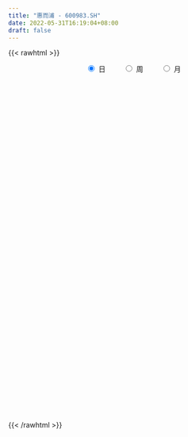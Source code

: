 ```yaml
---
title: "惠而浦 - 600983.SH"
date: 2022-05-31T16:19:04+08:00
draft: false
---
```

{{< rawhtml >}}
    <div style="text-align: center">
        <label style="padding: 1rem;"><input style="margin-right: .5rem" type="radio" name="period" value="D" checked onclick="period_change(this)">日</label>
        <label style="padding: 1rem;"><input style="margin-right: .5rem" type="radio" name="period" value="W" onclick="period_change(this)">周</label>
        <label style="padding: 1rem;"><input style="margin-right: .5rem" type="radio" name="period" value="M" onclick="period_change(this)">月</label>
    </div>
    <div id="chart" style="height: 700px;"></div> 
    <script type="text/javascript">
        const D_v = [104190.96,79214.0,57536.0,49335.17,54683.77,127359.51,65407.92,67189.75,57339.2,101666.81,112242.47,74560.19,119566.61,118895.67,94907.64,106456.44,114930.0,81906.11,63335.0,67100.81,66853.0,62001.06,76087.4,59724.81,55074.0,61104.0,40507.84,61341.8,55582.1,111910.8,53682.97,36977.8,46192.0,48553.0,44429.4,79129.47,73648.42,68791.83,33378.34,41422.21,33919.11,35074.64,46451.71,47658.1,39537.35,45994.6,47157.82,79594.8,52732.28,26402.0,40737.41,38400.84,42255.0,44179.0,42074.02,50789.58,33730.86,31548.99,26809.9,29659.17,29778.0,23744.38,24108.0,29169.63,77794.26,74219.0,63283.62,88187.0,39846.97,51209.0,57460.1,24648.0,22923.0,22640.0,24540.0,28929.96,35941.11,26960.0,25129.0,46885.19,76517.63,43556.41,30562.02,24736.63,24946.0,24199.33,23828.94,37471.33,47052.25,26913.6,16880.6,29490.92,38281.73,42476.02,22633.0,24709.61,20919.0,22859.0,35749.01,34757.94,22211.53,30547.81,22240.0,84790.83,68692.39,40347.95,30546.8,55783.41,31395.0,49917.42,35135.0,31307.22,15150.0,12476.0,10733.51,12022.0,15531.0,12105.22,9049.8,13284.0,17138.03,10459.0,20035.98,15426.8,12200.14,17131.21,12728.01,6892.0,16793.0,9479.0,7949.0,9331.81,12077.2,6363.0,14609.85,11046.4,8231.0,15692.3,14259.9,12192.46,22350.0,24262.47,14654.68,10234.6,7588.02,11935.0,7876.0,13107.22,11263.63,8565.22,11033.0,7589.22,7580.92,4948.14,14669.6,25701.61,16414.64,14369.0,13601.2,11983.0,9038.61,12538.2,19470.0,7987.02,13800.0,11914.0,15445.59,13597.03,9096.0,11838.0,7295.0,9909.0,6917.0,15876.03,14783.24,11621.22,8127.6,14552.02,12463.0,8115.0,16798.03,6653.01,7633.0,5709.02,7613.02,10027.0,17302.01,8231.0,9832.22,8982.01,11932.0,25614.23,8811.99,8088.0,11762.0,29286.0,15826.0,20101.0,16550.01,25646.31,31339.77,23347.0,13932.02,17005.43,10528.0,10243.8,9995.8,8155.01,12734.0,7980.43,10742.0,8634.0,10350.0,7701.21,24204.24,12465.0,6461.03,7011.0,6634.01,11813.0,14268.0,6404.43,3848.0,6042.0,7472.02,7670.0,8302.99,9241.0,11851.0,6984.0,12625.1,8587.0,6313.6,4969.89,7439.29,9692.0,5930.6,4890.29,6602.5,7379.0,4367.01,9214.32,7643.07,4269.99,8823.0,7902.0,7941.03,16645.03,10747.05,6238.11]
const D_histogram = [0.0,-0.0089344729,-0.0185129406,-0.0285889146,-0.0371070034,-0.0051887584,0.0146749245,0.0188883643,0.0321739082,0.0707975425,0.0931222225,0.115335672,0.1705136039,0.1913795737,0.1751695629,0.1833966257,0.1926893892,0.1959802033,0.1693628579,0.13841068,0.1143449076,0.0700692877,0.0108205896,-0.0272900962,-0.0494536839,-0.052689253,-0.0597258193,-0.0501326589,-0.0541174704,-0.1192491175,-0.1513735916,-0.1850314922,-0.2091680916,-0.1994296649,-0.1812785247,-0.197321576,-0.217551729,-0.2235336945,-0.2255056989,-0.2198797519,-0.2163052704,-0.198394745,-0.1585836733,-0.1386801132,-0.1313433166,-0.1294156663,-0.1172827409,-0.0838058243,-0.0889307669,-0.0737450697,-0.0368843868,-0.0087081262,0.0259694176,0.0583775597,0.0868931654,0.083834527,0.0903111525,0.0900935878,0.0822954147,0.0712434416,0.0598453876,0.0576259946,0.037532076,0.0512367522,0.0648688798,0.0686585944,0.0914511908,0.0615716769,0.0396712554,0.0021316063,-0.0387801393,-0.0617034545,-0.0777532472,-0.0769890976,-0.0744853519,-0.0676618611,-0.0442944354,-0.0282741875,-0.0086999006,0.021668351,0.0603515933,0.0759158755,0.083658828,0.0852647723,0.0795547535,0.064271825,0.0500252164,0.0587589719,0.0761991998,0.0686524317,0.0635523857,0.0652138148,0.0830028314,0.1091404209,0.1114502099,0.1092990976,0.1023010989,0.0943133774,0.0993107965,0.0857934856,0.0720335626,0.0350661783,0.0237013735,0.0557289301,0.0927263707,0.0821866047,0.0575328699,0.0622082784,0.0465891496,0.0004552698,-0.0457946955,-0.0493834178,-0.0603937564,-0.0740646373,-0.0732013968,-0.0656595688,-0.0637500847,-0.0576675241,-0.0517094884,-0.0409185631,-0.0339526591,-0.0315865134,-0.0436426318,-0.0442233982,-0.0464148703,-0.0513097621,-0.0511437948,-0.0483360891,-0.0534822593,-0.0606693906,-0.0596862448,-0.045839509,-0.041144108,-0.035955185,-0.0414959976,-0.0425279613,-0.0373919558,-0.0221922342,-0.0071745741,-0.0007000445,0.0275236018,0.0435861989,0.0485324098,0.0423121215,0.0331515876,0.0340399954,0.0296155499,0.0226637243,0.0061442606,-0.0053092136,-0.0059549698,-0.0119045897,-0.0093523673,-0.0060510671,0.0045804156,0.0205149084,0.0286803288,0.0231865359,0.0151101492,0.0102712178,0.0064153619,0.0033631871,-0.0181782204,-0.0278014704,-0.0376831147,-0.0439319327,-0.0557723587,-0.0582443291,-0.0571347041,-0.0690243906,-0.0729649569,-0.0823992986,-0.0786402479,-0.0493988838,-0.017731346,0.0055409227,0.0229567765,0.031907592,0.0369252751,0.0410450814,0.0570561317,0.0610438926,0.0654438086,0.0678077149,0.0615970794,0.0591317397,0.0449684568,0.0381529863,0.0342987722,0.0254045436,0.0277995657,0.0396342661,0.0432731355,0.0312748069,0.0164148425,0.0158190706,0.0216062883,0.0367852092,0.0410167067,0.0393476173,0.0518469153,0.0526698048,0.0447346121,0.0360912762,0.0280131052,0.0136288491,-0.004623132,-0.0160356959,-0.0378428708,-0.0579158239,-0.0584867717,-0.0619872467,-0.0555119308,-0.0487404961,-0.0356455738,-0.0325941353,-0.0333707243,-0.0255808751,-0.0293643938,-0.0286494301,-0.0448705623,-0.0547998878,-0.0543966291,-0.0480524422,-0.0567147706,-0.0569687648,-0.0766983088,-0.1080638604,-0.1078178578,-0.1085853316,-0.070133361,-0.0421404555,-0.0278180667,-0.007435254,0.0099509711,0.0296303112,0.043266008,0.0535766018,0.0605022985,0.0565091577,0.0553254817,0.0641349725,0.0773236487,0.0834550322,0.0763551167,0.0745619495,0.0785717147,0.0730658335,0.0732050046,0.0690501207]
const D_fast = [0.0,-0.0111680912,-0.025374794,-0.0425979966,-0.0603928363,-0.029771781,-0.0062393669,0.002696164,0.024025185,0.0803482049,0.1259534405,0.177000808,0.2748071409,0.3435180041,0.3711003841,0.4251766033,0.482641714,0.534927579,0.5506509481,0.5543014401,0.5588218947,0.5320635967,0.475520046,0.4305868362,0.3960598275,0.3796519452,0.357683924,0.3547439197,0.3372297407,0.2422858141,0.1723179422,0.0924021685,0.0159735462,-0.0241454433,-0.0513139343,-0.1166873796,-0.1913054648,-0.253170854,-0.3115192831,-0.3608632741,-0.4113651101,-0.443053271,-0.4428881176,-0.4576545858,-0.4831536183,-0.5135798846,-0.5307676444,-0.5182421839,-0.5455998182,-0.5488503885,-0.5212108023,-0.4952115732,-0.454041675,-0.407039143,-0.356800246,-0.3389002526,-0.309845839,-0.2875400068,-0.2747643262,-0.2680054389,-0.264442146,-0.2522550403,-0.2629659399,-0.2364520756,-0.2066027281,-0.1856483649,-0.1399929708,-0.1544795654,-0.1664621731,-0.2034689206,-0.254075701,-0.2924248799,-0.3279129844,-0.3463961092,-0.3625137014,-0.372605676,-0.3603118591,-0.3513601581,-0.3339608464,-0.298175507,-0.2444043664,-0.2098611153,-0.1812034558,-0.1582813184,-0.1441026488,-0.143317621,-0.1450579255,-0.1216344271,-0.0851443992,-0.0755280594,-0.064740009,-0.0467751262,-0.0082354017,0.045187293,0.0753596345,0.1005332966,0.1191105726,0.1347011954,0.1645263136,0.1724573742,0.1767058418,0.1485050021,0.1430655407,0.1890253298,0.249204363,0.2592112482,0.2489407309,0.269168209,0.2651963675,0.2191763052,0.161477666,0.1455430893,0.1194343116,0.0872472714,0.0698101627,0.0609370985,0.0469090614,0.0385747409,0.0316054045,0.0321666891,0.0306444283,0.0251139457,0.0021471693,-0.0094894466,-0.0232846363,-0.0410069686,-0.05362695,-0.0629032666,-0.0814200016,-0.1037744805,-0.1177128959,-0.1153260373,-0.1209166634,-0.1247165366,-0.1406313486,-0.1522953027,-0.1565072861,-0.1468556231,-0.1336316065,-0.1273320881,-0.0922275413,-0.0652683944,-0.0481890811,-0.0438313391,-0.044703976,-0.0353055693,-0.0323261274,-0.0336120219,-0.0485954205,-0.061376198,-0.0635106967,-0.0724364641,-0.0722223335,-0.0704338001,-0.0586572135,-0.0375939936,-0.0222584909,-0.0219556499,-0.0262544993,-0.0285256263,-0.0307776417,-0.0329890197,-0.0590749823,-0.0756485999,-0.0949510228,-0.112182824,-0.1379663398,-0.1549993924,-0.1681734434,-0.1973192276,-0.2195010331,-0.2495351995,-0.2654362107,-0.2485445676,-0.2213098663,-0.1966523669,-0.1734973189,-0.1565696054,-0.1423206036,-0.1279395269,-0.0976644437,-0.0784157096,-0.0576548415,-0.0383390065,-0.0291503722,-0.0168327769,-0.0197539456,-0.0170311695,-0.0123106906,-0.0148537833,-0.0055088698,0.0162343972,0.0306915505,0.0265119236,0.0157556698,0.0191146656,0.0303034553,0.0546786785,0.0691643527,0.0773321676,0.1027931944,0.1167835351,0.1200319954,0.1204114786,0.1193365839,0.1083595401,0.088951776,0.0735302881,0.0422623955,0.0077104865,-0.0074821543,-0.0264794409,-0.0338821077,-0.039295797,-0.0351122682,-0.0402093636,-0.0493286336,-0.0479340032,-0.0590586204,-0.0655060142,-0.092944787,-0.1165740844,-0.1297699831,-0.1354389067,-0.1582799277,-0.1727761131,-0.2116802343,-0.270061751,-0.2967702129,-0.3246840196,-0.3037653893,-0.2863075976,-0.2789397255,-0.2604157262,-0.2405417584,-0.2134548406,-0.1890026418,-0.1652978975,-0.1432466261,-0.1331124775,-0.1204647831,-0.0956215491,-0.0631019607,-0.0361068192,-0.0241179555,-0.0072706354,0.0163820585,0.0291426357,0.0475830579,0.0606907043]
const D_slow = [0.0,-0.0022336182,-0.0068618534,-0.014009082,-0.0232858329,-0.0245830225,-0.0209142914,-0.0161922003,-0.0081487232,0.0095506624,0.032831218,0.061665136,0.104293537,0.1521384304,0.1959308211,0.2417799776,0.2899523249,0.3389473757,0.3812880902,0.4158907602,0.4444769871,0.461994309,0.4646994564,0.4578769324,0.4455135114,0.4323411981,0.4174097433,0.4048765786,0.391347211,0.3615349316,0.3236915337,0.2774336607,0.2251416378,0.1752842216,0.1299645904,0.0806341964,0.0262462642,-0.0296371595,-0.0860135842,-0.1409835222,-0.1950598398,-0.244658526,-0.2843044443,-0.3189744726,-0.3518103018,-0.3841642183,-0.4134849036,-0.4344363596,-0.4566690513,-0.4751053188,-0.4843264155,-0.486503447,-0.4800110926,-0.4654167027,-0.4436934114,-0.4227347796,-0.4001569915,-0.3776335946,-0.3570597409,-0.3392488805,-0.3242875336,-0.3098810349,-0.3004980159,-0.2876888279,-0.2714716079,-0.2543069593,-0.2314441616,-0.2160512424,-0.2061334285,-0.2056005269,-0.2152955617,-0.2307214254,-0.2501597372,-0.2694070116,-0.2880283495,-0.3049438148,-0.3160174237,-0.3230859706,-0.3252609457,-0.319843858,-0.3047559597,-0.2857769908,-0.2648622838,-0.2435460907,-0.2236574023,-0.2075894461,-0.195083142,-0.180393399,-0.161343599,-0.1441804911,-0.1282923947,-0.111988941,-0.0912382331,-0.0639531279,-0.0360905754,-0.008765801,0.0168094737,0.040387818,0.0652155172,0.0866638886,0.1046722792,0.1134388238,0.1193641672,0.1332963997,0.1564779924,0.1770246435,0.191407861,0.2069599306,0.218607218,0.2187210354,0.2072723616,0.1949265071,0.179828068,0.1613119087,0.1430115595,0.1265966673,0.1106591461,0.0962422651,0.083314893,0.0730852522,0.0645970874,0.0567004591,0.0457898011,0.0347339516,0.023130234,0.0103027935,-0.0024831552,-0.0145671775,-0.0279377423,-0.04310509,-0.0580266512,-0.0694865284,-0.0797725554,-0.0887613516,-0.099135351,-0.1097673414,-0.1191153303,-0.1246633889,-0.1264570324,-0.1266320435,-0.1197511431,-0.1088545933,-0.0967214909,-0.0861434605,-0.0778555636,-0.0693455648,-0.0619416773,-0.0562757462,-0.0547396811,-0.0560669845,-0.0575557269,-0.0605318743,-0.0628699662,-0.064382733,-0.0632376291,-0.058108902,-0.0509388198,-0.0451421858,-0.0413646485,-0.038796844,-0.0371930036,-0.0363522068,-0.0408967619,-0.0478471295,-0.0572679082,-0.0682508913,-0.082193981,-0.0967550633,-0.1110387393,-0.128294837,-0.1465360762,-0.1671359009,-0.1867959628,-0.1991456838,-0.2035785203,-0.2021932896,-0.1964540955,-0.1884771975,-0.1792458787,-0.1689846083,-0.1547205754,-0.1394596022,-0.1230986501,-0.1061467214,-0.0907474515,-0.0759645166,-0.0647224024,-0.0551841558,-0.0466094628,-0.0402583269,-0.0333084354,-0.0233998689,-0.012581585,-0.0047628833,-0.0006591727,0.003295595,0.008697167,0.0178934693,0.028147646,0.0379845503,0.0509462791,0.0641137303,0.0752973834,0.0843202024,0.0913234787,0.094730691,0.093574908,0.089565984,0.0801052663,0.0656263103,0.0510046174,0.0355078057,0.021629823,0.009444699,0.0005333056,-0.0076152282,-0.0159579093,-0.0223531281,-0.0296942266,-0.0368565841,-0.0480742247,-0.0617741966,-0.0753733539,-0.0873864645,-0.1015651571,-0.1158073483,-0.1349819255,-0.1619978906,-0.1889523551,-0.216098688,-0.2336320282,-0.2441671421,-0.2511216588,-0.2529804723,-0.2504927295,-0.2430851517,-0.2322686497,-0.2188744993,-0.2037489246,-0.1896216352,-0.1757902648,-0.1597565217,-0.1404256095,-0.1195618514,-0.1004730722,-0.0818325849,-0.0621896562,-0.0439231978,-0.0256219467,-0.0083594165]
const D_data = [['2021-05-20', 9.43, 9.74, 9.32, 9.96],['2021-05-21', 9.78, 9.6, 9.57, 9.95],['2021-05-24', 9.51, 9.53, 9.3, 9.69],['2021-05-25', 9.49, 9.45, 9.31, 9.67],['2021-05-26', 9.46, 9.39, 9.33, 9.59],['2021-05-27', 9.4, 9.94, 9.33, 10.26],['2021-05-28', 10.1, 9.93, 9.77, 10.12],['2021-05-31', 9.94, 9.81, 9.72, 9.94],['2021-06-01', 9.81, 9.99, 9.81, 10.09],['2021-06-02', 9.98, 10.49, 9.94, 10.61],['2021-06-03', 10.48, 10.52, 10.35, 10.9],['2021-06-04', 10.5, 10.73, 10.37, 10.88],['2021-06-07', 10.7, 11.48, 10.56, 11.69],['2021-06-08', 11.44, 11.42, 11.2, 11.75],['2021-06-09', 11.3, 11.14, 11.13, 11.49],['2021-06-10', 11.18, 11.6, 10.92, 11.75],['2021-06-11', 11.56, 11.85, 11.52, 12.24],['2021-06-15', 11.91, 12.01, 11.77, 12.27],['2021-06-16', 12.0, 11.77, 11.67, 12.09],['2021-06-17', 11.77, 11.74, 11.47, 11.9],['2021-06-18', 11.66, 11.84, 11.5, 12.08],['2021-06-21', 11.7, 11.54, 11.5, 11.92],['2021-06-22', 11.51, 11.17, 11.15, 11.64],['2021-06-23', 11.25, 11.23, 11.1, 11.58],['2021-06-24', 11.23, 11.3, 11.09, 11.46],['2021-06-25', 11.15, 11.49, 11.15, 11.55],['2021-06-28', 11.49, 11.43, 11.27, 11.54],['2021-06-29', 11.43, 11.66, 11.3, 11.7],['2021-06-30', 11.59, 11.52, 11.44, 11.98],['2021-07-01', 11.43, 10.55, 10.49, 11.54],['2021-07-02', 10.71, 10.64, 10.4, 10.83],['2021-07-05', 10.33, 10.35, 10.24, 10.55],['2021-07-06', 10.35, 10.19, 10.1, 10.4],['2021-07-07', 10.15, 10.44, 10.13, 10.69],['2021-07-08', 10.44, 10.49, 10.29, 10.67],['2021-07-09', 10.46, 9.93, 9.8, 10.48],['2021-07-12', 9.97, 9.62, 9.49, 10.07],['2021-07-13', 9.61, 9.55, 9.28, 9.72],['2021-07-14', 9.48, 9.39, 9.39, 9.59],['2021-07-15', 9.41, 9.3, 9.1, 9.41],['2021-07-16', 9.35, 9.1, 9.07, 9.35],['2021-07-19', 9.1, 9.14, 8.99, 9.21],['2021-07-20', 9.13, 9.39, 9.06, 9.47],['2021-07-21', 9.44, 9.14, 9.09, 9.46],['2021-07-22', 9.11, 8.9, 8.9, 9.17],['2021-07-23', 8.91, 8.7, 8.69, 9.01],['2021-07-26', 8.69, 8.71, 8.42, 8.75],['2021-07-27', 8.64, 8.96, 8.63, 9.44],['2021-07-28', 8.88, 8.42, 8.34, 8.97],['2021-07-29', 8.45, 8.57, 8.45, 8.66],['2021-07-30', 8.48, 8.87, 8.45, 8.98],['2021-08-02', 8.87, 8.85, 8.67, 8.92],['2021-08-03', 8.85, 9.04, 8.79, 9.19],['2021-08-04', 9.03, 9.16, 9.01, 9.44],['2021-08-05', 9.07, 9.27, 9.06, 9.42],['2021-08-06', 9.27, 8.95, 8.84, 9.27],['2021-08-09', 8.95, 9.09, 8.78, 9.14],['2021-08-10', 9.27, 9.04, 8.98, 9.27],['2021-08-11', 9.05, 8.94, 8.9, 9.09],['2021-08-12', 8.94, 8.86, 8.8, 9.03],['2021-08-13', 8.9, 8.8, 8.6, 8.92],['2021-08-16', 8.76, 8.88, 8.74, 8.95],['2021-08-17', 8.91, 8.59, 8.56, 8.94],['2021-08-18', 8.6, 8.99, 8.6, 9.08],['2021-08-19', 8.98, 9.07, 8.42, 9.1],['2021-08-20', 8.77, 9.01, 8.7, 9.11],['2021-08-23', 9.0, 9.35, 8.96, 9.4],['2021-08-24', 9.39, 8.7, 8.67, 9.44],['2021-08-25', 8.63, 8.67, 8.45, 8.75],['2021-08-26', 8.66, 8.3, 8.3, 8.66],['2021-08-27', 8.31, 8.0, 7.89, 8.33],['2021-08-30', 8.0, 7.98, 7.84, 8.17],['2021-08-31', 7.91, 7.87, 7.83, 8.03],['2021-09-01', 7.89, 7.94, 7.81, 8.03],['2021-09-02', 7.9, 7.87, 7.78, 7.92],['2021-09-03', 7.86, 7.85, 7.82, 8.07],['2021-09-06', 7.9, 8.05, 7.81, 8.13],['2021-09-07', 8.05, 7.99, 7.93, 8.05],['2021-09-08', 8.02, 8.07, 7.96, 8.08],['2021-09-09', 8.05, 8.3, 7.97, 8.41],['2021-09-10', 8.31, 8.58, 8.15, 8.71],['2021-09-13', 8.68, 8.45, 8.33, 8.68],['2021-09-14', 8.36, 8.44, 8.27, 8.47],['2021-09-15', 8.37, 8.42, 8.28, 8.55],['2021-09-16', 8.4, 8.35, 8.34, 8.58],['2021-09-17', 8.3, 8.2, 8.2, 8.44],['2021-09-22', 8.21, 8.15, 8.05, 8.27],['2021-09-23', 8.15, 8.44, 8.12, 8.54],['2021-09-24', 8.44, 8.65, 8.35, 8.77],['2021-09-27', 8.73, 8.4, 8.39, 8.73],['2021-09-28', 8.4, 8.43, 8.34, 8.57],['2021-09-29', 8.38, 8.54, 8.3, 8.69],['2021-09-30', 8.48, 8.84, 8.48, 8.91],['2021-10-08', 8.89, 9.13, 8.8, 9.18],['2021-10-11', 9.13, 8.99, 8.92, 9.19],['2021-10-12', 8.99, 9.02, 8.9, 9.15],['2021-10-13', 9.05, 9.02, 8.89, 9.09],['2021-10-14', 8.99, 9.05, 8.89, 9.14],['2021-10-15', 9.08, 9.29, 8.95, 9.3],['2021-10-18', 9.25, 9.12, 8.99, 9.35],['2021-10-19', 9.1, 9.12, 9.02, 9.31],['2021-10-20', 9.07, 8.75, 8.73, 9.16],['2021-10-21', 8.75, 8.98, 8.71, 9.01],['2021-10-22', 9.25, 9.63, 9.1, 9.88],['2021-10-25', 9.63, 9.96, 9.35, 9.98],['2021-10-26', 9.87, 9.53, 9.51, 9.87],['2021-10-27', 9.53, 9.34, 9.3, 9.59],['2021-10-28', 9.31, 9.73, 9.07, 9.79],['2021-10-29', 9.65, 9.52, 9.42, 9.69],['2021-11-01', 8.91, 9.02, 8.87, 9.27],['2021-11-02', 8.91, 8.78, 8.78, 9.13],['2021-11-03', 8.81, 9.17, 8.63, 9.19],['2021-11-04', 9.14, 9.02, 9.01, 9.17],['2021-11-05', 9.01, 8.89, 8.85, 9.06],['2021-11-08', 8.99, 9.0, 8.78, 9.06],['2021-11-09', 8.9, 9.07, 8.86, 9.19],['2021-11-10', 9.07, 8.99, 8.87, 9.08],['2021-11-11', 8.93, 9.03, 8.93, 9.13],['2021-11-12', 9.06, 9.03, 8.96, 9.06],['2021-11-15', 9.03, 9.11, 8.96, 9.15],['2021-11-16', 9.07, 9.09, 9.05, 9.28],['2021-11-17', 9.04, 9.04, 9.04, 9.16],['2021-11-18', 9.01, 8.81, 8.81, 9.09],['2021-11-19', 8.81, 8.89, 8.71, 8.92],['2021-11-22', 8.91, 8.83, 8.8, 8.97],['2021-11-23', 8.83, 8.74, 8.71, 8.87],['2021-11-24', 8.73, 8.75, 8.69, 8.88],['2021-11-25', 8.75, 8.75, 8.72, 8.81],['2021-11-26', 8.78, 8.6, 8.58, 8.8],['2021-11-29', 8.56, 8.49, 8.47, 8.58],['2021-11-30', 8.5, 8.52, 8.49, 8.65],['2021-12-01', 8.52, 8.67, 8.49, 8.68],['2021-12-02', 8.68, 8.56, 8.52, 8.69],['2021-12-03', 8.56, 8.55, 8.51, 8.63],['2021-12-06', 8.55, 8.37, 8.37, 8.55],['2021-12-07', 8.41, 8.36, 8.3, 8.48],['2021-12-08', 8.37, 8.4, 8.31, 8.41],['2021-12-09', 8.42, 8.54, 8.42, 8.59],['2021-12-10', 8.51, 8.59, 8.46, 8.63],['2021-12-13', 8.59, 8.52, 8.52, 8.63],['2021-12-14', 8.51, 8.88, 8.4, 8.88],['2021-12-15', 8.83, 8.86, 8.72, 8.99],['2021-12-16', 8.86, 8.8, 8.74, 8.95],['2021-12-17', 8.77, 8.68, 8.68, 8.85],['2021-12-20', 8.67, 8.62, 8.6, 8.76],['2021-12-21', 8.64, 8.74, 8.62, 8.77],['2021-12-22', 8.8, 8.68, 8.68, 8.8],['2021-12-23', 8.7, 8.63, 8.62, 8.76],['2021-12-24', 8.61, 8.45, 8.45, 8.65],['2021-12-27', 8.44, 8.43, 8.4, 8.49],['2021-12-28', 8.41, 8.52, 8.38, 8.55],['2021-12-29', 8.5, 8.42, 8.42, 8.52],['2021-12-30', 8.43, 8.5, 8.42, 8.55],['2021-12-31', 8.52, 8.51, 8.46, 8.53],['2022-01-04', 8.53, 8.63, 8.49, 8.68],['2022-01-05', 8.66, 8.77, 8.56, 8.88],['2022-01-06', 8.76, 8.75, 8.69, 8.86],['2022-01-07', 8.73, 8.6, 8.59, 8.81],['2022-01-10', 8.62, 8.54, 8.5, 8.62],['2022-01-11', 8.54, 8.55, 8.49, 8.61],['2022-01-12', 8.54, 8.54, 8.46, 8.57],['2022-01-13', 8.54, 8.53, 8.46, 8.62],['2022-01-14', 8.5, 8.22, 8.22, 8.51],['2022-01-17', 8.25, 8.26, 8.24, 8.35],['2022-01-18', 8.28, 8.17, 8.11, 8.31],['2022-01-19', 8.19, 8.13, 8.08, 8.24],['2022-01-20', 8.11, 7.96, 7.96, 8.21],['2022-01-21', 7.98, 7.98, 7.86, 8.03],['2022-01-24', 8.06, 7.96, 7.88, 8.2],['2022-01-25', 8.0, 7.7, 7.7, 8.0],['2022-01-26', 7.71, 7.68, 7.67, 7.83],['2022-01-27', 7.66, 7.49, 7.49, 7.72],['2022-01-28', 7.51, 7.55, 7.42, 7.64],['2022-02-07', 7.56, 7.88, 7.35, 7.95],['2022-02-08', 7.87, 8.02, 7.76, 8.05],['2022-02-09', 7.99, 8.03, 7.92, 8.07],['2022-02-10', 8.03, 8.05, 7.97, 8.11],['2022-02-11', 8.06, 8.01, 7.97, 8.2],['2022-02-14', 8.07, 8.0, 7.91, 8.09],['2022-02-15', 7.98, 8.02, 7.92, 8.07],['2022-02-16', 8.02, 8.24, 7.98, 8.34],['2022-02-17', 8.27, 8.17, 8.16, 8.28],['2022-02-18', 8.15, 8.23, 8.11, 8.27],['2022-02-21', 8.23, 8.26, 8.15, 8.32],['2022-02-22', 8.21, 8.18, 8.15, 8.27],['2022-02-23', 8.18, 8.24, 8.17, 8.29],['2022-02-24', 8.28, 8.08, 7.96, 8.28],['2022-02-25', 8.11, 8.14, 8.07, 8.2],['2022-02-28', 8.15, 8.17, 8.0, 8.26],['2022-03-01', 8.26, 8.09, 8.09, 8.26],['2022-03-02', 8.09, 8.23, 8.09, 8.3],['2022-03-03', 8.3, 8.41, 8.22, 8.5],['2022-03-04', 8.36, 8.38, 8.33, 8.46],['2022-03-07', 8.37, 8.19, 8.16, 8.37],['2022-03-08', 8.14, 8.1, 8.05, 8.3],['2022-03-09', 8.1, 8.25, 7.88, 8.28],['2022-03-10', 8.33, 8.36, 8.28, 8.46],['2022-03-11', 8.34, 8.56, 8.21, 8.56],['2022-03-14', 8.51, 8.51, 8.43, 8.66],['2022-03-15', 8.44, 8.48, 8.33, 8.57],['2022-03-16', 8.48, 8.73, 8.38, 8.73],['2022-03-17', 8.73, 8.67, 8.61, 8.81],['2022-03-18', 8.63, 8.59, 8.53, 8.64],['2022-03-21', 8.63, 8.58, 8.39, 8.63],['2022-03-22', 8.5, 8.58, 8.42, 8.58],['2022-03-23', 8.58, 8.47, 8.45, 8.63],['2022-03-24', 8.46, 8.35, 8.33, 8.47],['2022-03-25', 8.4, 8.36, 8.35, 8.45],['2022-03-28', 8.32, 8.13, 8.08, 8.32],['2022-03-29', 8.17, 8.01, 8.0, 8.19],['2022-03-30', 8.02, 8.16, 8.0, 8.2],['2022-03-31', 8.14, 8.07, 8.07, 8.19],['2022-04-01', 8.14, 8.16, 8.0, 8.2],['2022-04-06', 8.1, 8.16, 8.07, 8.28],['2022-04-07', 8.14, 8.26, 8.05, 8.48],['2022-04-08', 8.2, 8.15, 8.08, 8.27],['2022-04-11', 8.21, 8.08, 8.02, 8.27],['2022-04-12', 7.99, 8.18, 7.94, 8.18],['2022-04-13', 8.16, 8.02, 8.02, 8.16],['2022-04-14', 8.02, 8.04, 7.94, 8.08],['2022-04-15', 8.02, 7.75, 7.73, 8.02],['2022-04-18', 7.74, 7.71, 7.57, 7.77],['2022-04-19', 7.62, 7.76, 7.62, 7.78],['2022-04-20', 7.8, 7.8, 7.68, 7.87],['2022-04-21', 7.64, 7.55, 7.54, 7.8],['2022-04-22', 7.54, 7.57, 7.41, 7.67],['2022-04-25', 7.5, 7.2, 7.14, 7.58],['2022-04-26', 7.2, 6.82, 6.79, 7.2],['2022-04-27', 6.78, 7.02, 6.58, 7.12],['2022-04-28', 7.02, 6.89, 6.81, 7.03],['2022-04-29', 6.98, 7.38, 6.9, 7.41],['2022-05-05', 7.33, 7.35, 7.25, 7.46],['2022-05-06', 7.24, 7.23, 7.15, 7.38],['2022-05-09', 7.21, 7.35, 7.17, 7.37],['2022-05-10', 7.57, 7.38, 7.23, 7.57],['2022-05-11', 7.38, 7.49, 7.3, 7.72],['2022-05-12', 7.49, 7.5, 7.37, 7.58],['2022-05-13', 7.43, 7.53, 7.42, 7.61],['2022-05-16', 7.55, 7.55, 7.49, 7.61],['2022-05-17', 7.6, 7.44, 7.37, 7.6],['2022-05-18', 7.38, 7.48, 7.38, 7.53],['2022-05-19', 7.38, 7.65, 7.33, 7.69],['2022-05-20', 7.66, 7.8, 7.61, 7.85],['2022-05-23', 7.8, 7.81, 7.7, 7.86],['2022-05-24', 7.77, 7.69, 7.58, 7.83],['2022-05-25', 7.68, 7.78, 7.61, 7.83],['2022-05-26', 7.78, 7.91, 7.74, 7.93],['2022-05-27', 7.99, 7.84, 7.84, 8.19],['2022-05-30', 7.95, 7.95, 7.8, 8.0],['2022-05-31', 8.0, 7.94, 7.86, 8.02]]
const W_v = [102602.35,174944.81,134233.0,127540.57,81098.01,73876.38,257826.26,193877.85,143940.51,137408.8,123719.94,100658.7,95825.85,78232.95,90859.92,138947.98,105629.37,85171.75,47108.0,73046.61,76035.46,55733.16,39892.75,115598.15,46188.35,78330.72,65768.58,99307.83,57175.16,31414.49,18363.37,52925.11,39533.84,54498.68,56472.15,73667.23,31635.9,127960.02,265067.34,179340.65,539833.39,519458.24,215590.7,205200.6,169057.24,693966.3500000001,595840.3,592073.05,466795.92,350521.58,449881.21,222468.69,205078.74,232194.33,123131.31,130195.55,105015.75,194273.05,168850.46,106529.77,182288.41,127351.85,118922.15,90020.61,112765.37,148889.56,143693.14,164685.12,147955.6,91222.59,106447.57,135800.36,103844.64,69517.54,39408.0,485240.14,258861.55,147200.98,158685.21,208736.23,252346.14,300863.56,422571.64,421524.69,688422.34,336776.78,276776.66,329179.9300000001,445073.15,225648.65,151084.2,157419.57,158457.3,97724.41,93332.49,63243.63,68405.9,234468.33,446656.13,533213.89,204371.75,164944.62,95791.1,78816.77,64826.29,60755.43,58603.83,94110.02,88298.66,82157.11,76918.8,67898.72,9557.0,27508.87,46688.41,40769.73,95788.77,46339.6,38495.92,39606.35,32898.81,30270.06,86684.06,69390.91,51977.78,53815.41,87908.99,61432.72,65546.41,110355.54,84351.52,104729.61,104576.28,118046.28,115847.26,69324.81,135501.49,2070034.7800000003,1955722.3500000001,991575.5299999999,740048.59,358627.22,339087.91,686214.23,675490.8099999999,277033.43,831269.0099999999,359051.83,238177.71,207478.33,233926.19,532655.45,385071.52,350517.27,241057.93,415996.34,592451.36,721391.9399999999,213612.11,2806057.1799999997,1944798.1499999999,969921.74,538448.6,282260.33,134251.0,749864.12,242421.38,330853.33,729308.1699999999,372454.15,601299.7,952265.23,450472.53,282995.58,534078.2,304154.07,189013.31,271003.4299999999,159581.36,173584.53,225316.11,274254.78,91732.92,87812.35,451419.64,203840.45,451671.58,421240.58,559567.5900000001,612440.71,648072.36,369401.61,310108.6,499782.02,217023.14,504329.85,373316.28,354322.37,412998.42,554756.36,279194.92,313991.27,323025.51,255281.67,251159.91,214716.4,246624.31,217698.44,151526.92,229035.27,299986.69,123680.96,211432.93,148000.39,108352.52,111566.85,42476.02,126869.62,194548.11,226765.55,143985.64,59441.53,76343.81,65744.36,45200.01,63839.45,83694.21,51769.87,39716.5,71154.85,66631.01,62743.64,45055.0,64960.11,51662.04,48882.05,65172.45,85063.0,110815.11,55928.04,50440.43,44370.45,46187.04,31436.45,49004.09,14900.6,32922.07,35205.9,45581.05,16985.16]
const W_histogram = [0.0,-0.051028604,-0.0889321472,-0.1307274162,-0.1320317586,-0.1243910607,-0.1436099842,-0.1522022425,-0.1539556243,-0.1453765287,-0.141646006,-0.1196652579,-0.1114013871,-0.1038158273,-0.1173529741,-0.0915110599,-0.1018601684,-0.1142137021,-0.1045092801,-0.1217039001,-0.1097731784,-0.0905370765,-0.0731273308,-0.0258717611,0.0003326297,0.0013935268,0.010899655,0.0077600804,-0.040498396,-0.059033464,-0.053473541,-0.0224063409,0.0056485787,0.0253541221,0.0138403831,0.0324961553,0.0422508143,0.0402155837,-0.0102545755,-0.0311756455,-0.0037795423,0.0244701035,0.049229179,0.0660315713,0.0867774976,0.1230177555,0.1742560705,0.2324371282,0.2484535199,0.1887217324,0.1955945261,0.1748037098,0.144921366,0.0692229595,0.0225060301,-0.0312238004,-0.0545015237,-0.0517064979,-0.0463828638,-0.0377714654,-0.0205723873,-0.0113728408,-0.0402352611,-0.0524908892,-0.0523311596,-0.0311132403,-0.0040047152,0.0335271152,0.0304354692,0.0282865387,0.0317991139,0.0411052519,0.0384193292,0.0245113899,0.0186593289,0.050074287,0.0611008963,0.0674124996,0.0583695593,0.0682447241,0.0817864537,0.1036223352,0.1154913658,0.1459145546,0.2054722063,0.2101390982,0.216022089,0.1905384619,0.1895329316,0.1577460244,0.0616028192,-0.0292432717,-0.1025463203,-0.1545104445,-0.1774897494,-0.1994870848,-0.1998414175,-0.1441706408,-0.0954581595,-0.0521794336,-0.0371498563,-0.0474728632,-0.0490288242,-0.0537352045,-0.073321091,-0.0820854794,-0.0714165268,-0.0653903106,-0.0453824766,-0.0245063869,-0.0142333133,-0.0205890188,-0.0230877307,-0.0141402171,-0.0129865284,-0.0079036091,-0.0050289296,-0.0043093602,-0.0119182149,-0.0161077983,-0.0166343212,-0.0116404201,-0.0021580923,0.009645334,0.0159448924,0.0266414913,0.0344182564,0.0335608605,0.011465322,-0.0247051045,-0.0399460024,-0.027279192,-0.0343663135,-0.0167408679,-0.0173651965,-0.0255650537,0.0365268075,0.1216413078,0.1709640154,0.1487632375,0.1122456416,0.0652540495,0.048760927,0.0224427563,-0.0124958431,-0.0301283099,-0.0049626876,-0.0067189393,-0.0037608948,0.0064280495,0.0104916917,0.0320750751,0.0303263466,0.0356740595,0.0431935102,0.0643450679,0.070449329,0.1349265725,0.3018645955,0.4967804538,0.4496314905,0.3868630827,0.290548152,0.2107788656,0.1469958285,0.0770959426,0.0125942745,-0.0821855612,-0.1084625464,-0.1431472419,-0.1145868663,-0.0961231454,-0.0949474529,-0.1242362648,-0.1076216232,-0.1164680993,-0.1284185534,-0.1445862495,-0.1552002096,-0.1595085315,-0.1937367386,-0.1761973853,-0.1356634535,-0.0991252091,-0.0521027902,-0.0282969295,0.0314661019,0.1073709137,0.1923601882,0.1945485823,0.2336255833,0.2326159068,0.2155760773,0.2661101462,0.2529961885,0.2090341796,0.1909613511,0.1851602909,0.2169273228,0.2905032577,0.3136511553,0.2815654049,0.1839916855,0.0590014702,-0.0844132759,-0.2042241326,-0.2661183092,-0.29360389,-0.31209087,-0.3002829061,-0.3472787957,-0.3729934897,-0.327011864,-0.3085950877,-0.2547488511,-0.1975307924,-0.134366827,-0.0787772891,-0.0191826222,0.0111241035,-0.011725553,-0.0175284571,-0.0301715843,-0.0559431396,-0.0731486067,-0.0781727664,-0.0719294893,-0.0792089944,-0.0758950579,-0.0640275694,-0.0772693638,-0.0964444281,-0.1302387022,-0.1143299009,-0.0831577989,-0.0636469912,-0.0312631521,0.0037338344,0.0289529316,0.0300628283,0.0178493731,0.0100100225,-0.0195884762,-0.0471890531,-0.0726211266,-0.0926426081,-0.0792941763,-0.0474636786,-0.0202874707,0.0064221959]
const W_fast = [0.0,-0.063785755,-0.123922335,-0.1983994581,-0.2327117401,-0.2561688073,-0.3112902269,-0.3579330459,-0.3981753337,-0.4259403703,-0.4576213491,-0.4655569154,-0.4851433915,-0.5035117884,-0.5463871788,-0.5434230296,-0.5792371801,-0.6201441394,-0.6365670375,-0.6841876324,-0.6997002053,-0.7030983726,-0.7039704595,-0.6631828301,-0.6368952819,-0.635486003,-0.6232549612,-0.6244545157,-0.682837591,-0.716131025,-0.7239394873,-0.6984738724,-0.6690068081,-0.6429627342,-0.6510163774,-0.6242365665,-0.6039192039,-0.5959005385,-0.6489343416,-0.677649323,-0.6511981054,-0.6168309336,-0.5797645634,-0.5464542782,-0.5040139776,-0.4370192808,-0.3422169482,-0.2259266084,-0.1477968367,-0.1603481912,-0.1045767659,-0.0816666548,-0.0753186571,-0.1337113238,-0.1748017455,-0.2363375262,-0.2732406304,-0.283372229,-0.2896443109,-0.2904757788,-0.2784197976,-0.2720634613,-0.3109846968,-0.3363630472,-0.3492861075,-0.3358464983,-0.309739152,-0.2638255428,-0.2593083214,-0.2543856173,-0.2429232637,-0.2233408127,-0.2164219031,-0.2242019949,-0.2253892237,-0.1814556938,-0.1551538605,-0.1319891322,-0.1264396827,-0.0995033369,-0.0655149939,-0.0177735285,0.0229683435,0.0898701709,0.2007958742,0.2579975406,0.3178860538,0.340037042,0.3864147446,0.3940643436,0.3133218432,0.2151649343,0.1162253057,0.0256335703,-0.0417181719,-0.1135872784,-0.1639019656,-0.1442738491,-0.1194259077,-0.0891920401,-0.0834499269,-0.1056411496,-0.1194543166,-0.137594498,-0.1755106573,-0.2047964156,-0.2119815947,-0.2223029561,-0.2136407413,-0.1988912482,-0.192176503,-0.2036794633,-0.2119501078,-0.2065376485,-0.2086305919,-0.2055235749,-0.2039061277,-0.2042638984,-0.2148523068,-0.2230688398,-0.227753943,-0.225670147,-0.2167273422,-0.2025125824,-0.192226801,-0.1748698292,-0.1584885,-0.1509556808,-0.1701848888,-0.2125315914,-0.2377589899,-0.2319119775,-0.2475906774,-0.2341504488,-0.2391160765,-0.2537071971,-0.182483634,-0.0669588068,0.0251049047,0.0400949361,0.0316387507,0.0009606709,-0.0033422198,-0.0240497014,-0.0621122617,-0.0872768059,-0.0633518555,-0.066787842,-0.0647700212,-0.0529740645,-0.0462874994,-0.0166853472,-0.010852489,0.0034137388,0.0217315669,0.0589693917,0.0826859849,0.1808948716,0.4232990435,0.7424100153,0.8076689246,0.8416162875,0.8179383948,0.7908638247,0.7638297448,0.7132038446,0.6518507451,0.536524519,0.4831318972,0.4126603913,0.4125740503,0.4070069849,0.3844458141,0.324097936,0.3138071718,0.2758436708,0.2317885784,0.1794743199,0.1300603074,0.0858748526,0.0032124609,-0.0232975322,-0.0166794637,-0.0049225216,0.0290741997,0.0458058281,0.113435385,0.2161829252,0.3492622468,0.4000877865,0.4975711833,0.5547154835,0.5915696733,0.7086312788,0.7587663682,0.7670629041,0.7967304134,0.837219426,0.9232182885,1.0694200379,1.1709807243,1.2092863251,1.1577105271,1.0474706794,0.8829526143,0.7120857244,0.5836619705,0.4827754172,0.3862657197,0.3230029571,0.1891873686,0.0702243022,0.0344529618,-0.0242790338,-0.03412001,-0.0262846493,0.0032876093,0.0391828249,0.0939818363,0.1270695878,0.1012885431,0.0911035247,0.0709175015,0.0311601613,-0.0043324575,-0.0288998089,-0.040638904,-0.0677206577,-0.0833804857,-0.0875198896,-0.120079025,-0.1633651963,-0.2297191459,-0.2423928199,-0.2320101676,-0.2284111077,-0.2038430566,-0.1679126115,-0.1354552813,-0.1268296776,-0.1345807895,-0.1399176345,-0.1744132523,-0.2138110924,-0.2573984476,-0.3005805811,-0.3070556934,-0.2870911154,-0.2649867751,-0.2366715595]
const W_slow = [0.0,-0.012757151,-0.0349901878,-0.0676720419,-0.1006799815,-0.1317777467,-0.1676802427,-0.2057308033,-0.2442197094,-0.2805638416,-0.3159753431,-0.3458916576,-0.3737420043,-0.3996959612,-0.4290342047,-0.4519119697,-0.4773770118,-0.5059304373,-0.5320577573,-0.5624837323,-0.5899270269,-0.6125612961,-0.6308431287,-0.637311069,-0.6372279116,-0.6368795299,-0.6341546161,-0.632214596,-0.642339195,-0.657097561,-0.6704659463,-0.6760675315,-0.6746553868,-0.6683168563,-0.6648567605,-0.6567327217,-0.6461700181,-0.6361161222,-0.6386797661,-0.6464736775,-0.6474185631,-0.6413010372,-0.6289937424,-0.6124858496,-0.5907914752,-0.5600370363,-0.5164730187,-0.4583637366,-0.3962503566,-0.3490699236,-0.300171292,-0.2564703646,-0.2202400231,-0.2029342832,-0.1973077757,-0.2051137258,-0.2187391067,-0.2316657312,-0.2432614471,-0.2527043134,-0.2578474103,-0.2606906205,-0.2707494357,-0.283872158,-0.2969549479,-0.304733258,-0.3057344368,-0.297352658,-0.2897437907,-0.282672156,-0.2747223775,-0.2644460646,-0.2548412323,-0.2487133848,-0.2440485526,-0.2315299808,-0.2162547567,-0.1994016318,-0.184809242,-0.167748061,-0.1473014476,-0.1213958638,-0.0925230223,-0.0560443837,-0.0046763321,0.0478584425,0.1018639647,0.1494985802,0.1968818131,0.2363183192,0.251719024,0.244408206,0.218771626,0.1801440148,0.1357715775,0.0858998063,0.0359394519,-0.0001032083,-0.0239677482,-0.0370126066,-0.0463000706,-0.0581682864,-0.0704254925,-0.0838592936,-0.1021895663,-0.1227109362,-0.1405650679,-0.1569126455,-0.1682582647,-0.1743848614,-0.1779431897,-0.1830904444,-0.1888623771,-0.1923974314,-0.1956440635,-0.1976199658,-0.1988771982,-0.1999545382,-0.2029340919,-0.2069610415,-0.2111196218,-0.2140297268,-0.2145692499,-0.2121579164,-0.2081716933,-0.2015113205,-0.1929067564,-0.1845165413,-0.1816502108,-0.1878264869,-0.1978129875,-0.2046327855,-0.2132243639,-0.2174095808,-0.22175088,-0.2281421434,-0.2190104415,-0.1886001146,-0.1458591107,-0.1086683013,-0.0806068909,-0.0642933786,-0.0521031468,-0.0464924577,-0.0496164185,-0.057148496,-0.0583891679,-0.0600689027,-0.0610091264,-0.059402114,-0.0567791911,-0.0487604223,-0.0411788357,-0.0322603208,-0.0214619432,-0.0053756763,0.012236656,0.0459682991,0.121434448,0.2456295614,0.3580374341,0.4547532048,0.5273902428,0.5800849591,0.6168339163,0.6361079019,0.6392564706,0.6187100802,0.5915944436,0.5558076332,0.5271609166,0.5031301303,0.479393267,0.4483342008,0.421428795,0.3923117702,0.3602071318,0.3240605694,0.285260517,0.2453833841,0.1969491995,0.1528998532,0.1189839898,0.0942026875,0.0811769899,0.0741027576,0.0819692831,0.1088120115,0.1569020585,0.2055392041,0.2639456,0.3220995767,0.375993596,0.4425211326,0.5057701797,0.5580287246,0.6057690623,0.6520591351,0.7062909658,0.7789167802,0.857329569,0.9277209202,0.9737188416,0.9884692092,0.9673658902,0.9163098571,0.8497802798,0.7763793073,0.6983565897,0.6232858632,0.5364661643,0.4432177919,0.3614648259,0.2843160539,0.2206288412,0.1712461431,0.1376544363,0.117960114,0.1131644585,0.1159454843,0.1130140961,0.1086319818,0.1010890857,0.0871033008,0.0688161492,0.0492729576,0.0312905853,0.0114883367,-0.0074854278,-0.0234923202,-0.0428096611,-0.0669207682,-0.0994804437,-0.1280629189,-0.1488523687,-0.1647641165,-0.1725799045,-0.1716464459,-0.164408213,-0.1568925059,-0.1524301626,-0.149927657,-0.1548247761,-0.1666220393,-0.184777321,-0.207937973,-0.2277615171,-0.2396274367,-0.2446993044,-0.2430937554]
const W_data = [['2017-07-21', 10.3159, 10.2672, 9.7504, 10.4037],['2017-07-28', 10.2184, 9.4676, 9.2629, 10.3744],['2017-08-04', 9.3604, 9.3311, 9.3214, 9.5651],['2017-08-11', 9.3311, 8.9704, 8.9606, 9.3994],['2017-08-18', 9.0094, 9.2434, 8.9801, 9.2824],['2017-08-25', 9.2336, 9.2531, 9.1166, 9.3214],['2017-09-01', 9.2824, 8.7559, 8.7071, 9.3896],['2017-09-08', 8.7559, 8.6681, 8.5609, 8.7559],['2017-09-15', 8.6779, 8.5706, 8.5414, 8.6779],['2017-09-22', 8.5999, 8.5609, 8.5219, 8.6681],['2017-09-29', 8.5901, 8.3756, 8.2781, 8.6096],['2017-10-13', 8.4048, 8.5219, 8.3658, 8.5901],['2017-10-20', 8.4926, 8.2878, 8.1708, 8.4926],['2017-10-27', 8.3366, 8.1806, 8.1611, 8.4048],['2017-11-03', 8.1708, 7.7516, 7.7126, 8.2196],['2017-11-10', 7.7516, 8.1318, 7.6346, 8.4633],['2017-11-17', 8.1318, 7.5761, 7.5078, 8.1708],['2017-11-24', 7.5273, 7.3323, 7.2348, 7.5566],['2017-12-01', 7.3226, 7.4396, 7.2738, 7.4786],['2017-12-08', 7.4396, 6.913, 6.8155, 7.4396],['2017-12-15', 6.9325, 7.0885, 6.7765, 7.1665],['2017-12-22', 7.0885, 7.0983, 6.9325, 7.1763],['2017-12-29', 7.1178, 7.0203, 6.9325, 7.1178],['2018-01-05', 7.03, 7.4396, 6.9715, 7.6443],['2018-01-12', 7.4103, 7.2738, 7.225, 7.4396],['2018-01-19', 7.2738, 6.9423, 6.8545, 7.2738],['2018-01-26', 6.9325, 6.991, 6.9033, 7.0885],['2018-02-02', 6.9715, 6.7668, 6.679, 7.1763],['2018-02-09', 6.7278, 5.9575, 5.8502, 6.7668],['2018-02-14', 5.9477, 6.016, 5.8795, 6.094],['2018-02-23', 6.0257, 6.1428, 6.0257, 6.1525],['2018-03-02', 6.1428, 6.4353, 6.1038, 6.6303],['2018-03-09', 6.4353, 6.4548, 6.3768, 6.5328],['2018-03-16', 6.4548, 6.3963, 6.2988, 6.6205],['2018-03-23', 6.3865, 5.9477, 5.899, 6.445],['2018-03-30', 5.9477, 6.2695, 5.8112, 6.3085],['2018-04-04', 6.2695, 6.172, 6.1233, 6.3475],['2018-04-13', 6.0745, 5.9867, 5.938, 6.1915],['2018-04-20', 5.9672, 5.158, 5.1385, 5.977],['2018-04-27', 5.2067, 5.2262, 5.158, 5.4407],['2018-05-04', 5.275, 5.743, 5.2652, 6.328],['2018-05-11', 5.509, 5.821, 5.3822, 6.2598],['2018-05-18', 5.7625, 5.86, 5.5772, 5.899],['2018-05-25', 5.899, 5.8307, 5.782, 6.133],['2018-06-01', 5.8307, 5.9575, 5.4797, 6.1428],['2018-06-08', 5.8892, 6.3085, 5.8697, 6.991],['2018-06-15', 6.406, 6.7765, 6.2403, 7.0105],['2018-06-22', 6.601, 7.2543, 6.1038, 7.3031],['2018-06-29', 7.2836, 7.0593, 6.7083, 7.4591],['2018-07-06', 7.0203, 6.1135, 5.8307, 7.0398],['2018-07-13', 6.0843, 6.913, 6.0648, 7.0008],['2018-07-20', 6.9228, 6.6375, 6.4313, 6.9228],['2018-07-27', 6.6081, 6.4804, 6.4019, 6.8339],['2018-08-03', 6.4608, 5.6753, 5.6262, 6.7455],['2018-08-10', 5.6851, 5.7146, 5.4887, 5.744],['2018-08-17', 5.636, 5.3218, 5.2138, 5.7244],['2018-08-24', 5.3414, 5.4298, 5.1647, 5.6949],['2018-08-31', 5.4495, 5.6262, 5.4396, 5.9797],['2018-09-07', 5.6164, 5.6066, 5.4789, 5.7833],['2018-09-14', 5.6262, 5.6164, 5.3905, 5.7146],['2018-09-21', 5.6164, 5.7342, 5.4004, 5.8815],['2018-09-28', 5.7146, 5.6557, 5.5771, 5.8324],['2018-10-12', 5.5476, 5.0665, 4.9389, 5.6262],['2018-10-19', 5.0567, 5.0862, 4.88, 5.2825],['2018-10-26', 5.0763, 5.1254, 4.9585, 5.3218],['2018-11-02', 5.1254, 5.3709, 5.1058, 5.4004],['2018-11-09', 5.3414, 5.5182, 5.3316, 5.6851],['2018-11-16', 5.528, 5.7931, 5.4887, 5.9109],['2018-11-23', 5.7931, 5.3611, 5.3022, 5.7931],['2018-11-30', 5.3905, 5.3414, 5.2531, 5.4986],['2018-12-07', 5.4986, 5.4004, 5.3807, 5.6164],['2018-12-14', 5.3611, 5.4986, 5.2825, 5.7244],['2018-12-21', 5.5378, 5.3611, 5.2825, 5.5378],['2018-12-28', 5.312, 5.1647, 5.1156, 5.4004],['2019-01-04', 5.1745, 5.1942, 5.0272, 5.1942],['2019-01-11', 5.1942, 5.7244, 5.1942, 6.5001],['2019-01-18', 5.7244, 5.5967, 5.4789, 5.8128],['2019-01-25', 5.6066, 5.6066, 5.5084, 5.7538],['2019-02-01', 5.6458, 5.4298, 5.2825, 5.7146],['2019-02-15', 5.4396, 5.6949, 5.4004, 5.8815],['2019-02-22', 5.6949, 5.8422, 5.6753, 5.8815],['2019-03-01', 5.8815, 6.0975, 5.8422, 6.235],['2019-03-08', 6.1073, 6.1368, 6.1073, 6.5295],['2019-03-15', 6.1368, 6.5786, 6.127, 6.7652],['2019-03-22', 6.4804, 7.3249, 6.3921, 7.7274],['2019-03-29', 7.1481, 6.9812, 6.667, 7.3739],['2019-04-04', 6.9812, 7.207, 6.9714, 7.3739],['2019-04-12', 7.2267, 6.9419, 6.9026, 7.4427],['2019-04-19', 7.0205, 7.3543, 6.7848, 7.8354],['2019-04-26', 7.315, 7.0499, 6.8437, 7.3445],['2019-04-30', 6.4804, 6.0189, 5.8913, 6.6081],['2019-05-10', 5.8422, 5.6262, 5.42, 5.8717],['2019-05-17', 5.5869, 5.3807, 5.2629, 5.6851],['2019-05-24', 5.3513, 5.2334, 5.1647, 5.4298],['2019-05-31', 5.2334, 5.2825, 5.1254, 5.5476],['2019-06-06', 5.2629, 5.0371, 5.0174, 5.3022],['2019-06-14', 5.0371, 5.096, 5.0371, 5.2727],['2019-06-21', 5.1549, 5.8128, 5.0763, 6.0877],['2019-06-28', 5.8717, 5.9109, 5.5084, 6.3822],['2019-07-05', 5.9895, 6.0288, 5.9011, 6.5197],['2019-07-12', 5.9891, 5.7911, 5.5535, 5.999],['2019-07-19', 5.801, 5.4446, 5.3852, 5.801],['2019-07-26', 5.4941, 5.4743, 5.2962, 5.504],['2019-08-02', 5.4842, 5.3655, 5.1972, 5.5535],['2019-08-09', 5.3259, 5.0487, 4.9794, 5.3259],['2019-08-16', 4.9893, 5.0289, 4.92, 5.2665],['2019-08-23', 5.0487, 5.1972, 5.0487, 5.2071],['2019-08-30', 5.0982, 5.1081, 5.0289, 5.4941],['2019-09-06', 5.0883, 5.2863, 5.0487, 5.3259],['2019-09-12', 5.3061, 5.3556, 5.2269, 5.4149],['2019-09-20', 5.3556, 5.2665, 5.1873, 5.3951],['2019-09-27', 5.2665, 5.0289, 4.9893, 5.2665],['2019-09-30', 5.0289, 5.0091, 4.9893, 5.0586],['2019-10-11', 5.0091, 5.1279, 4.9992, 5.1378],['2019-10-18', 5.1378, 5.019, 5.019, 5.2071],['2019-10-25', 5.0091, 5.0487, 4.9398, 5.0784],['2019-11-01', 5.0586, 5.0091, 4.92, 5.3457],['2019-11-08', 5.0289, 4.9596, 4.9299, 5.0982],['2019-11-15', 4.9596, 4.8012, 4.7517, 4.9596],['2019-11-22', 4.7913, 4.7715, 4.7121, 4.8111],['2019-11-29', 4.7715, 4.7616, 4.6923, 4.7913],['2019-12-06', 4.7616, 4.8012, 4.6923, 4.8111],['2019-12-13', 4.8012, 4.8606, 4.7616, 5.0982],['2019-12-20', 4.8606, 4.92, 4.8111, 4.9893],['2019-12-27', 4.92, 4.8804, 4.8111, 4.9794],['2020-01-03', 4.8606, 4.9695, 4.7121, 4.9794],['2020-01-10', 4.9596, 4.9794, 4.9101, 5.0289],['2020-01-17', 4.9893, 4.8903, 4.8804, 5.0289],['2020-01-23', 4.8804, 4.5537, 4.5141, 4.9002],['2020-02-07', 4.0983, 4.1874, 3.9696, 4.2765],['2020-02-14', 4.1973, 4.2567, 4.1874, 4.3755],['2020-02-21', 4.2567, 4.5438, 4.2369, 4.623],['2020-02-28', 4.524, 4.2567, 4.2567, 4.623],['2020-03-06', 4.2567, 4.5438, 4.2567, 4.5735],['2020-03-13', 4.4547, 4.3161, 4.1082, 4.5141],['2020-03-20', 4.2963, 4.1478, 4.0389, 4.3359],['2020-03-27', 4.0983, 5.1477, 4.0092, 5.1477],['2020-04-03', 5.6624, 5.8703, 5.0091, 6.2267],['2020-04-10', 5.9396, 5.8802, 5.2863, 7.3255],['2020-04-17', 5.6426, 5.1675, 5.0784, 5.7614],['2020-04-24', 5.1279, 4.92, 4.8507, 5.6822],['2020-04-30', 4.92, 4.623, 4.4646, 5.0091],['2020-05-08', 4.5933, 4.8705, 4.5438, 4.9002],['2020-05-15', 4.7913, 4.6527, 4.623, 5.0586],['2020-05-22', 4.7022, 4.3755, 4.3755, 5.0289],['2020-05-29', 4.3656, 4.425, 4.3062, 4.5636],['2020-06-05', 4.4349, 4.9596, 4.425, 5.2467],['2020-06-12', 4.9695, 4.6725, 4.5636, 5.0685],['2020-06-19', 4.6131, 4.722, 4.5834, 4.8705],['2020-06-24', 4.7319, 4.8408, 4.6824, 4.9695],['2020-07-03', 4.8903, 4.8012, 4.6428, 4.9299],['2020-07-10', 4.8111, 5.1, 4.7814, 5.37],['2020-07-17', 5.11, 4.88, 4.83, 5.28],['2020-07-24', 4.95, 5.0, 4.93, 5.24],['2020-07-31', 4.98, 5.09, 4.91, 5.2],['2020-08-07', 5.09, 5.38, 5.07, 5.46],['2020-08-14', 5.28, 5.32, 5.19, 5.68],['2020-08-21', 5.33, 6.33, 5.26, 6.33],['2020-08-28', 6.96, 8.43, 6.96, 8.43],['2020-09-04', 8.99, 10.11, 7.9, 12.29],['2020-09-11', 9.41, 7.9, 7.4, 9.8],['2020-09-18', 7.88, 7.8, 7.32, 8.05],['2020-09-25', 7.67, 7.29, 7.05, 7.68],['2020-09-30', 7.28, 7.3, 6.98, 7.52],['2020-10-09', 7.31, 7.34, 7.27, 7.58],['2020-10-16', 7.39, 7.08, 7.07, 7.95],['2020-10-23', 7.12, 6.91, 6.83, 7.17],['2020-10-30', 6.9, 6.16, 6.16, 7.03],['2020-11-06', 6.18, 6.7, 6.15, 7.46],['2020-11-13', 6.65, 6.41, 6.35, 6.85],['2020-11-20', 6.44, 7.16, 6.21, 7.65],['2020-11-27', 6.8, 7.15, 6.66, 7.72],['2020-12-04', 7.11, 6.98, 6.73, 7.46],['2020-12-11', 6.97, 6.5, 6.46, 7.12],['2020-12-18', 6.63, 7.01, 6.52, 7.35],['2020-12-25', 6.95, 6.68, 6.65, 7.03],['2020-12-31', 6.63, 6.54, 6.51, 6.75],['2021-01-08', 6.5, 6.35, 6.16, 6.77],['2021-01-15', 6.29, 6.27, 6.05, 6.4],['2021-01-22', 6.29, 6.22, 6.15, 6.59],['2021-01-29', 6.5, 5.63, 5.5, 6.5],['2021-02-05', 5.61, 6.11, 5.32, 6.75],['2021-02-10', 6.12, 6.45, 6.03, 6.52],['2021-02-19', 6.45, 6.53, 6.41, 6.57],['2021-02-26', 6.54, 6.84, 6.53, 7.83],['2021-03-05', 6.82, 6.72, 6.55, 6.95],['2021-03-12', 6.72, 7.41, 6.7, 7.77],['2021-03-19', 7.36, 8.05, 7.3, 8.14],['2021-03-26', 8.06, 8.74, 7.96, 9.41],['2021-04-02', 9.49, 8.12, 7.23, 9.49],['2021-04-09', 8.54, 8.9, 8.54, 9.82],['2021-04-16', 8.77, 8.73, 8.13, 9.07],['2021-04-23', 8.56, 8.71, 8.31, 9.33],['2021-04-30', 8.66, 9.9, 8.66, 10.54],['2021-05-07', 9.95, 9.48, 9.0, 9.96],['2021-05-14', 9.36, 9.2, 8.7, 9.9],['2021-05-21', 9.18, 9.6, 8.94, 9.96],['2021-05-28', 9.51, 9.93, 9.3, 10.26],['2021-06-04', 9.94, 10.73, 9.72, 10.9],['2021-06-11', 10.7, 11.85, 10.56, 12.24],['2021-06-18', 11.91, 11.84, 11.47, 12.27],['2021-06-25', 11.7, 11.49, 11.09, 11.92],['2021-07-02', 11.49, 10.64, 10.4, 11.98],['2021-07-09', 10.33, 9.93, 9.8, 10.69],['2021-07-16', 9.97, 9.1, 9.07, 10.07],['2021-07-23', 9.1, 8.7, 8.69, 9.47],['2021-07-30', 8.69, 8.87, 8.34, 9.44],['2021-08-06', 8.87, 8.95, 8.67, 9.44],['2021-08-13', 8.95, 8.8, 8.6, 9.27],['2021-08-20', 8.76, 9.01, 8.42, 9.11],['2021-08-27', 9.0, 8.0, 7.89, 9.44],['2021-09-03', 8.0, 7.85, 7.78, 8.17],['2021-09-10', 7.9, 8.58, 7.81, 8.71],['2021-09-17', 8.68, 8.2, 8.2, 8.68],['2021-09-24', 8.21, 8.65, 8.05, 8.77],['2021-09-30', 8.73, 8.84, 8.3, 8.91],['2021-10-08', 8.89, 9.13, 8.8, 9.18],['2021-10-15', 9.13, 9.29, 8.89, 9.3],['2021-10-22', 9.25, 9.63, 8.71, 9.88],['2021-10-29', 9.63, 9.52, 9.07, 9.98],['2021-11-05', 8.91, 8.89, 8.63, 9.27],['2021-11-12', 8.99, 9.03, 8.78, 9.19],['2021-11-19', 9.03, 8.89, 8.71, 9.28],['2021-11-26', 8.91, 8.6, 8.58, 8.97],['2021-12-03', 8.56, 8.55, 8.47, 8.69],['2021-12-10', 8.55, 8.59, 8.3, 8.63],['2021-12-17', 8.59, 8.68, 8.4, 8.99],['2021-12-24', 8.67, 8.45, 8.45, 8.8],['2021-12-31', 8.44, 8.51, 8.38, 8.55],['2022-01-07', 8.53, 8.6, 8.49, 8.88],['2022-01-14', 8.62, 8.22, 8.22, 8.62],['2022-01-21', 8.25, 7.98, 7.86, 8.35],['2022-01-28', 8.06, 7.55, 7.42, 8.2],['2022-02-11', 7.56, 8.01, 7.35, 8.2],['2022-02-18', 8.07, 8.23, 7.91, 8.34],['2022-02-25', 8.23, 8.14, 7.96, 8.32],['2022-03-04', 8.15, 8.38, 8.0, 8.5],['2022-03-11', 8.37, 8.56, 7.88, 8.56],['2022-03-18', 8.51, 8.59, 8.33, 8.81],['2022-03-25', 8.63, 8.36, 8.33, 8.63],['2022-04-01', 8.32, 8.16, 8.0, 8.32],['2022-04-08', 8.1, 8.15, 8.05, 8.48],['2022-04-15', 8.21, 7.75, 7.73, 8.27],['2022-04-22', 7.74, 7.57, 7.41, 7.87],['2022-04-29', 7.5, 7.38, 6.58, 7.58],['2022-05-06', 7.33, 7.23, 7.15, 7.46],['2022-05-13', 7.21, 7.53, 7.17, 7.72],['2022-05-20', 7.55, 7.8, 7.33, 7.85],['2022-05-27', 7.8, 7.84, 7.58, 8.19],['2022-06-02', 7.95, 7.94, 7.8, 8.02]]
const M_v = [1238779.5899999999,1256068.1600000004,1062631.76,395336.8800000001,484555.66,161625.19,103379.58,156425.72,191630.66,273287.22,139398.06,385221.02,275467.66,632130.4600000001,578390.0699999998,188329.43,192595.43,167675.6,144579.08,232745.98,763045.8300000001,1324123.0699999998,1313780.3099999998,575866.03,464724.38,463900.78,476099.05,359105.48,951324.9199999999,1604361.0600000001,1447448.1200000001,2094512.8599999999,1969610.1100000001,1769026.5199999998,1599160.24,870626.8200000001,1105135.4299999999,1756142.55,480530.33,405115.42,538003.37,865742.3800000001,1923428.1200000001,1150662.6200000001,778734.6899999999,856356.52,652069.3600000001,672641.9299999999,764623.6299999999,350831.22,248200.84,453586.04,659682.6,344547.67,1377102.9999999998,749601.8499999999,978889.35,669185.23,650340.77,1364481.9200000002,792981.26,963798.0599999999,784927.5599999998,828597.1199999999,520145.7399999999,474220.87,191285.08,411535.69,391180.97,552298.6899999999,517209.73,651524.15,1403110.0799999998,1049973.0600000001,2243494.2200000002,3035741.129999999,1028000.23,576316.9800000001,1058798.3200000001,3180412.1499999994,988156.0800000001,832921.5799999998,567865.1499999999,1895932.49,1469672.8500000003,382598.02,275497.93,1092381.1499999999,520525.29,383348.1,1001870.37,953338.1,946948.46,1572705.4600000002,443739.02,355257.12,686838.2299999999,589115.3300000001,367809.77,214766.37,551478.8199999999,694963.79,801507.23,684731.72,622949.47,709596.23,949409.2,684605.6400000001,910025.5899999999,999467.6200000001,1038226.5199999999,561927.2500000001,482168.96,459094.7900000001,571234.6799999999,196214.81,245777.19,552153.7500000001,607737.9300000001,865396.37,601489.97,716933.0799999998,941014.7700000001,1091926.3700000001,622556.78,2236506.8900000001,2954006.1999999997,2326176.2400000002,2847724.0800000001,1260810.8200000001,1712425.6399999999,990570.0200000001,630971.1499999999,1367934.0999999999,1245919.6199999999,2802469.8600000003,1732104.3500000003,1788270.1299999997,994979.6300000001,552215.79,562870.4600000002,1464274.6599999997,3334084.2599999998,1885225.4099999999,925803.6900000002,1064890.5999999999,594226.4399999999,560080.0600000001,673293.4099999999,499798.32,549628.36,688923.0299999999,316885.49,417737.03,252519.98,382605.51,171212.53,235425.62,604003.91,1571307.47,2426508.3200000003,1328382.8599999999,684377.35,585020.4900000001,392041.28,626112.86,415610.1099999999,1068631.75,740359.6200000001,1911645.8899999997,1427762.5899999996,506933.77,812773.99,1034778.47,320655.23,324830.29,201166.78,166929.68,263485.6,243540.74,404012.95,1292179.29,5262549.0200000005,1977826.3800000001,1734318.8900000001,1644886.3500000001,2590895.7600000007,5894041.9899999984,1457389.8299999998,2745956.2000000002,1670084.7400000002,829485.4299999999,905219.6900000001,2047006.8799999997,2029118.6199999999,1516181.3899999999,1651182.9600000002,1133376.0599999998,945818.3199999999,655462.65,590659.3,362943.34,266792.04,245584.5,175336.42,347236.81,181348.03,145594.78]
const M_histogram = [0.0,-0.0143845014,-0.0213308487,-0.0363041151,-0.0400224835,-0.0502806994,-0.056270057,-0.0516940327,-0.0614288334,-0.0655006088,-0.0647731058,-0.0611960482,-0.0640879335,-0.0508703215,-0.039523987,-0.034890457,-0.0274737977,-0.0191685885,-0.0064606445,0.0094147755,0.0273280449,0.0593337937,0.0880847637,0.0918301014,0.0933132811,0.0962790367,0.087392979,0.0759590871,0.0683067701,0.086659307,0.1548684071,0.2124903328,0.2964624178,0.3457069209,0.2614913317,0.2490431312,0.240091449,0.2508159828,0.1860047425,0.1259240229,0.1182641026,0.0905472794,0.136083314,0.0732431066,0.0650112527,0.0503703244,0.0279998816,0.0295458009,-0.0552109633,-0.117454272,-0.2246292033,-0.2356011569,-0.1793426264,-0.1020439145,-0.0284661748,0.0982801364,0.219108526,0.2529789899,0.2934540595,0.3238484132,0.2184043272,0.271010244,0.4200373676,0.695205051,0.8291775029,0.8447298236,0.8906019865,0.7987745365,0.5473260341,0.2508920049,-0.1352685866,-0.2575692178,-0.2731129879,-0.3196576549,-0.2084784738,-0.1984379467,-0.2869374174,-0.4206172281,-0.35764961,-0.289244186,-0.333314395,-0.4382772988,-0.4299434892,-0.3541770595,-0.4036785052,-0.5083841765,-0.5420620355,-0.5540152196,-0.7070391181,-0.7570783047,-0.6764317356,-0.6575329875,-0.5550517642,-0.4075189984,-0.3563740626,-0.3650996971,-0.3562759698,-0.3445653941,-0.3018688232,-0.2751371607,-0.1600901498,-0.0841826724,0.0292717885,0.0998232205,0.1667442499,0.2933678694,0.3084621468,0.3493009264,0.4835066469,0.69420985,0.8460951026,0.8649807145,0.7519965807,0.6407292752,0.5920081727,0.4804439544,0.3498412774,0.3386287866,0.2426025286,0.1987039412,0.0964652352,-0.0066571349,-0.117739701,-0.1220252645,-0.1725034915,-0.1169392792,0.0250546385,0.1019181954,0.1349166145,0.0811139096,-0.0395832928,-0.3657313622,-0.630330603,-0.6355136819,-0.6162615038,-0.4383532413,-0.3411075737,-0.2651974193,-0.2477460735,-0.2598892741,-0.2505261895,-0.1690505039,-0.1417968696,-0.1970888782,-0.1892179164,-0.1928888288,-0.2259703296,-0.2086683931,-0.1491269829,-0.1637053909,-0.1938962004,-0.2355876951,-0.2730539963,-0.3090125889,-0.3364654719,-0.3370890629,-0.3431210025,-0.3309080198,-0.3637709047,-0.3277504764,-0.1887187848,-0.1166475781,-0.1101415532,-0.0871676582,-0.0818278775,-0.057556971,-0.0388478064,-0.0044653471,0.0786770546,0.1959865946,0.2090569483,0.1700469571,0.1871497591,0.1663432822,0.1345618857,0.1105222723,0.0942387368,0.0765056378,0.0775730531,0.061760737,0.0379520595,0.1549676511,0.125696628,0.0956924261,0.0969096034,0.1244692868,0.3558522116,0.4155057505,0.3634484784,0.3658035045,0.326001067,0.2285716267,0.2349025961,0.2754070076,0.435411563,0.5071358295,0.6334837463,0.5077564905,0.334766096,0.2661783223,0.2475097763,0.1533304712,0.0795895359,-0.0382835847,-0.0767196355,-0.1091250469,-0.1734555288,-0.1742562962]
const M_fast = [0.0,-0.0179806268,-0.0302596862,-0.0543089814,-0.0680329706,-0.0908613614,-0.1109182333,-0.1192657172,-0.1443577262,-0.1648046539,-0.1802704273,-0.1919923817,-0.2109062504,-0.2104062188,-0.208940881,-0.2130299653,-0.2124817553,-0.2089686934,-0.1978759104,-0.1796467966,-0.154901516,-0.1080623188,-0.0572901578,-0.0305872948,-0.0057757948,0.02125972,0.0342219071,0.041777787,0.0512021625,0.0912195261,0.198145728,0.3088902369,0.4669779264,0.6026491597,0.5838064034,0.6336189857,0.6846901657,0.7581186952,0.7398086406,0.7112089267,0.733115032,0.7280350287,0.8075918918,0.7630624611,0.7710834203,0.7690350731,0.7536646007,0.7625969703,0.6640374653,0.5724305885,0.4090983564,0.3392261136,0.3506489875,0.4024367208,0.4688979167,0.6202142621,0.7958197832,0.8929349946,1.006773579,1.118130036,1.0672870318,1.1876455097,1.4416819751,1.8906509212,2.2319177489,2.4586525255,2.727175185,2.8350413691,2.7204243752,2.4867133473,2.0667356091,1.8800426735,1.7962206564,1.6697615757,1.7288211383,1.6892521788,1.5290183537,1.290184236,1.2637394516,1.2598338291,1.1324350214,0.9179027929,0.8187507302,0.8059728949,0.6555518229,0.4237501076,0.2545567396,0.1040997506,-0.2256839274,-0.4649926902,-0.5534540549,-0.6989385537,-0.7352202715,-0.6895672553,-0.7275158351,-0.8275163939,-0.907761659,-0.9821924319,-1.0149630667,-1.0570156944,-0.981991221,-0.9271294116,-0.8063570036,-0.7108497665,-0.6022426746,-0.4022770878,-0.3100672737,-0.1819032624,0.0731791197,0.4574347853,0.8208438135,1.0559746041,1.1309896155,1.1799046288,1.2791855694,1.2877323397,1.2445899821,1.3180346879,1.2826590621,1.28843646,1.2103140627,1.1055274089,0.9650099177,0.930218038,0.8366139381,0.8629433306,1.0112009079,1.1135440136,1.1802715863,1.1467473589,1.0161543332,0.5985734233,0.1763915318,0.0123300324,-0.1224831655,-0.0541632133,-0.0421944391,-0.0325836396,-0.0770688121,-0.1541843312,-0.207452794,-0.1682397344,-0.1764353175,-0.2809995457,-0.3204330629,-0.3723261826,-0.4619002657,-0.4967654275,-0.4745057631,-0.5300105187,-0.6086753784,-0.7092637968,-0.8149935971,-0.9282053369,-1.0397745879,-1.1246704446,-1.2164826349,-1.2869966571,-1.4108022681,-1.4567194589,-1.3648674636,-1.3219581514,-1.3429875148,-1.3418055343,-1.356922723,-1.3470410593,-1.3380438462,-1.3047777238,-1.2019660583,-1.0356598697,-0.9703252789,-0.9668235308,-0.9029332891,-0.8821539454,-0.8802948705,-0.8767039158,-0.8694277671,-0.8680344567,-0.8475737781,-0.8479459099,-0.8622665726,-0.7065090682,-0.7043559343,-0.7104370296,-0.6849924516,-0.6263154465,-0.3059694688,-0.1424394923,-0.1036346447,-0.0098287425,0.0318690868,-0.0084174468,0.0566391715,0.1659953349,0.4348527811,0.6333610049,0.9180798583,0.9192917251,0.8299928547,0.8279496615,0.8711585596,0.8153118723,0.761468321,0.6340243042,0.5764083446,0.5167216714,0.4090273073,0.3646624658]
const M_slow = [0.0,-0.0035961254,-0.0089288375,-0.0180048663,-0.0280104872,-0.040580662,-0.0546481763,-0.0675716844,-0.0829288928,-0.099304045,-0.1154973215,-0.1307963335,-0.1468183169,-0.1595358973,-0.169416894,-0.1781395083,-0.1850079577,-0.1898001048,-0.1914152659,-0.1890615721,-0.1822295609,-0.1673961124,-0.1453749215,-0.1224173962,-0.0990890759,-0.0750193167,-0.0531710719,-0.0341813002,-0.0171046076,0.0045602191,0.0432773209,0.0963999041,0.1705155086,0.2569422388,0.3223150717,0.3845758545,0.4445987167,0.5073027124,0.5538038981,0.5852849038,0.6148509294,0.6374877493,0.6715085778,0.6898193544,0.7060721676,0.7186647487,0.7256647191,0.7330511693,0.7192484285,0.6898848605,0.6337275597,0.5748272705,0.5299916139,0.5044806353,0.4973640916,0.5219341257,0.5767112572,0.6399560046,0.7133195195,0.7942816228,0.8488827046,0.9166352656,1.0216446075,1.1954458703,1.402740246,1.6139227019,1.8365731985,2.0362668326,2.1730983411,2.2358213424,2.2020041957,2.1376118913,2.0693336443,1.9894192306,1.9372996121,1.8876901255,1.8159557711,1.7108014641,1.6213890616,1.5490780151,1.4657494164,1.3561800917,1.2486942194,1.1601499545,1.0592303282,0.9321342841,0.7966187752,0.6581149703,0.4813551907,0.2920856145,0.1229776806,-0.0414055662,-0.1801685073,-0.2820482569,-0.3711417725,-0.4624166968,-0.5514856893,-0.6376270378,-0.7130942436,-0.7818785337,-0.8219010712,-0.8429467393,-0.8356287921,-0.810672987,-0.7689869245,-0.6956449572,-0.6185294205,-0.5312041889,-0.4103275272,-0.2367750647,-0.025251289,0.1909938896,0.3789930348,0.5391753536,0.6871773968,0.8072883854,0.8947487047,0.9794059014,1.0400565335,1.0897325188,1.1138488276,1.1121845439,1.0827496186,1.0522433025,1.0091174296,0.9798826098,0.9861462694,1.0116258183,1.0453549719,1.0656334493,1.0557376261,0.9643047855,0.8067221348,0.6478437143,0.4937783383,0.384190028,0.2989131346,0.2326137798,0.1706772614,0.1057049429,0.0430733955,0.0008107695,-0.0346384479,-0.0839106674,-0.1312151465,-0.1794373538,-0.2359299361,-0.2880970344,-0.3253787802,-0.3663051279,-0.414779178,-0.4736761017,-0.5419396008,-0.619192748,-0.703309116,-0.7875813817,-0.8733616324,-0.9560886373,-1.0470313635,-1.1289689826,-1.1761486788,-1.2053105733,-1.2328459616,-1.2546378761,-1.2750948455,-1.2894840883,-1.2991960398,-1.3003123766,-1.280643113,-1.2316464643,-1.1793822272,-1.1368704879,-1.0900830482,-1.0484972276,-1.0148567562,-0.9872261881,-0.9636665039,-0.9445400945,-0.9251468312,-0.9097066469,-0.9002186321,-0.8614767193,-0.8300525623,-0.8061294558,-0.7819020549,-0.7507847332,-0.6618216803,-0.5579452427,-0.4670831231,-0.375632247,-0.2941319802,-0.2369890736,-0.1782634245,-0.1094116726,-0.0005587819,0.1262251755,0.284596112,0.4115352347,0.4952267587,0.5617713392,0.6236487833,0.6619814011,0.6818787851,0.6723078889,0.65312798,0.6258467183,0.5824828361,0.538918762]
const M_data = [['2004-07-30', 1.9646, 2.0008, 1.8559, 2.1014],['2004-08-31', 1.9887, 1.7754, 1.6626, 2.1659],['2004-09-30', 1.7432, 1.7955, 1.723, 2.033],['2004-10-29', 1.7713, 1.6103, 1.4291, 1.8881],['2004-11-30', 1.6103, 1.6667, 1.5781, 1.7552],['2004-12-31', 1.6667, 1.5056, 1.5016, 1.723],['2005-01-31', 1.4976, 1.4654, 1.4614, 1.6184],['2005-02-28', 1.4493, 1.5419, 1.4291, 1.6023],['2005-03-31', 1.5419, 1.2923, 1.248, 1.5741],['2005-04-29', 1.2963, 1.2618, 1.1705, 1.3527],['2005-05-31', 1.2493, 1.2452, 1.1954, 1.2825],['2005-06-30', 1.2452, 1.2244, 1.1539, 1.3365],['2005-07-29', 1.212, 1.075, 1.0044, 1.2203],['2005-08-31', 1.0708, 1.2369, 1.0667, 1.2701],['2005-09-30', 1.2327, 1.2203, 1.1995, 1.4112],['2005-10-31', 1.212, 1.1248, 1.0916, 1.2618],['2005-11-30', 1.1248, 1.1414, 1.0874, 1.1829],['2005-12-30', 1.1373, 1.1497, 1.075, 1.1788],['2006-01-25', 1.1497, 1.2244, 1.1497, 1.2244],['2006-02-28', 1.2369, 1.3157, 1.2369, 1.3738],['2006-04-28', 1.4489, 1.4212, 1.3712, 1.5433],['2006-05-31', 1.4267, 1.7432, 1.4212, 1.7987],['2006-06-30', 1.7487, 1.9042, 1.7321, 2.1096],['2006-07-31', 1.9042, 1.7321, 1.6932, 1.9652],['2006-08-31', 1.7321, 1.7765, 1.5988, 1.8875],['2006-09-29', 1.7654, 1.8709, 1.7043, 1.9486],['2006-10-31', 1.8764, 1.7709, 1.721, 1.943],['2006-11-30', 1.7654, 1.7432, 1.6321, 1.8376],['2006-12-29', 1.7487, 1.7931, 1.721, 1.9486],['2007-01-31', 1.7931, 2.2095, 1.7765, 2.4538],['2007-02-28', 2.154, 3.1699, 2.1096, 3.5419],['2007-03-30', 3.1533, 3.5363, 2.798, 3.8528],['2007-04-30', 3.5363, 4.4745, 3.5141, 4.691],['2007-05-31', 4.5523, 4.6893, 4.4745, 5.8967],['2007-06-29', 4.6668, 3.2067, 3.1281, 4.7623],['2007-07-31', 3.1674, 4.0996, 3.1562, 4.1951],['2007-08-31', 4.1333, 4.3411, 3.8694, 4.4703],['2007-09-28', 4.3804, 4.8578, 4.3018, 5.4362],['2007-10-31', 4.987, 4.0154, 3.6054, 5.0319],['2007-11-30', 4.0266, 3.9424, 3.5998, 4.0772],['2007-12-28', 3.9536, 4.5995, 3.9031, 4.9813],['2008-01-31', 4.5995, 4.4254, 4.094, 5.2004],['2008-02-29', 4.4254, 5.5766, 4.0491, 5.9754],['2008-03-31', 5.5935, 4.3524, 4.3355, 6.2899],['2008-04-30', 4.3524, 4.9993, 3.5268, 5.1019],['2008-05-30', 4.9879, 5.005, 4.7485, 5.8088],['2008-06-30', 4.9594, 4.9423, 3.9903, 5.4725],['2008-07-31', 4.948, 5.3129, 4.606, 5.5295],['2008-08-29', 5.233, 4.0986, 3.8877, 5.7005],['2008-09-26', 4.0644, 4.0131, 3.4545, 4.5319],['2008-10-31', 3.9903, 2.9471, 2.9357, 3.9903],['2008-11-28', 3.0612, 3.7338, 2.6222, 3.9048],['2008-12-31', 3.825, 4.6117, 3.825, 4.9138],['2009-01-23', 4.606, 5.1988, 4.4464, 5.4155],['2009-02-27', 5.1988, 5.5808, 5.0563, 7.1085],['2009-03-31', 5.4611, 6.8919, 5.3927, 6.966],['2009-04-30', 6.9432, 7.6957, 6.3731, 8.2144],['2009-05-27', 7.6843, 7.3021, 7.123, 8.431],['2009-06-30', 7.3194, 7.9029, 6.9324, 8.0011],['2009-07-31', 7.8971, 8.3246, 7.3541, 8.5095],['2009-08-31', 8.3766, 6.7533, 6.372, 8.417],['2009-09-30', 6.7475, 8.9139, 6.6435, 9.9942],['2009-10-30', 8.9716, 11.086, 8.9081, 11.1784],['2009-11-30', 10.8492, 14.4251, 10.7452, 15.0779],['2009-12-31', 14.3327, 14.5637, 12.9115, 14.997],['2010-01-29', 14.5464, 14.3731, 12.9404, 16.164],['2010-02-26', 14.3327, 15.8636, 13.8358, 16.1293],['2010-03-31', 15.8636, 14.9681, 13.9687, 17.2616],['2010-04-30', 14.893, 12.8769, 12.2934, 15.4187],['2010-05-31', 12.4783, 11.4615, 10.283, 13.0329],['2010-06-30', 11.1784, 8.8474, 8.8474, 11.7926],['2010-07-30', 8.83, 10.9271, 8.1677, 11.0374],['2010-08-31', 10.7935, 11.9785, 10.625, 12.1818],['2010-09-30', 12.025, 11.4731, 11.0665, 12.4723],['2010-10-29', 11.6184, 13.694, 11.5312, 14.9981],['2010-11-30', 13.694, 12.8649, 11.7004, 14.3926],['2010-12-31', 12.8276, 11.4862, 11.1135, 13.1443],['2011-01-31', 11.4862, 10.2844, 9.5206, 11.5979],['2011-02-28', 10.331, 12.4829, 10.0329, 12.6972],['2011-03-31', 12.4829, 12.8742, 12.2035, 14.3367],['2011-04-29', 12.8556, 11.4955, 11.2626, 13.2561],['2011-05-31', 11.5048, 10.2192, 9.828, 12.278],['2011-06-30', 10.2192, 11.2144, 9.8746, 11.2614],['2011-07-29', 11.252, 12.145, 11.0734, 12.6902],['2011-08-31', 11.9382, 10.5, 9.1182, 12.2672],['2011-09-30', 10.5188, 9.1652, 8.9396, 10.6222],['2011-10-31', 9.1464, 9.3814, 8.6199, 9.6634],['2011-11-30', 9.3626, 9.1934, 8.8832, 10.6222],['2011-12-30', 9.4096, 6.5519, 6.0913, 9.7292],['2012-01-31', 6.5895, 6.7587, 6.2511, 7.4261],['2012-02-29', 6.7775, 7.9337, 6.6177, 8.808],['2012-03-30', 7.8585, 6.8997, 6.8151, 8.7421],['2012-04-27', 6.9091, 7.7739, 6.7211, 8.4413],['2012-05-31', 7.9243, 8.5975, 7.7175, 8.9384],['2012-06-29', 8.5786, 7.5749, 7.2245, 8.6638],['2012-07-31', 7.6033, 6.5901, 6.4955, 7.7927],['2012-08-31', 6.5333, 6.4481, 6.3061, 7.6412],['2012-09-28', 6.4102, 6.1735, 5.9747, 7.073],['2012-10-31', 6.183, 6.3534, 6.0883, 6.628],['2012-11-30', 6.3724, 6.0031, 5.8989, 6.5428],['2012-12-31', 5.9652, 7.2056, 5.8232, 7.234],['2013-01-31', 7.2056, 7.0162, 6.6848, 7.6222],['2013-02-28', 6.9973, 7.8589, 6.8647, 8.2945],['2013-03-29', 7.8589, 7.7548, 7.5559, 8.4744],['2013-04-26', 7.7358, 8.0767, 7.0352, 8.2282],['2013-05-31', 8.0767, 9.4307, 8.0767, 9.5822],['2013-08-30', 10.3734, 8.5652, 8.4605, 10.3734],['2013-09-30', 8.5652, 9.2219, 8.3749, 9.593],['2013-10-31', 9.1362, 11.1348, 9.1362, 11.4108],['2013-11-29', 10.8969, 13.4569, 10.4686, 13.8757],['2013-12-31', 13.3237, 14.3039, 12.7527, 15.9884],['2014-01-30', 14.3039, 13.7995, 12.5433, 15.0367],['2014-02-28', 13.79, 12.5814, 11.8771, 14.6846],['2014-03-31', 12.4767, 12.6194, 12.4767, 13.7995],['2014-04-30', 12.8478, 13.5521, 12.6289, 14.9035],['2014-05-30', 13.514, 12.8669, 12.4291, 13.7614],['2014-06-30', 12.8573, 12.4261, 11.373, 12.9049],['2014-07-31', 12.0815, 13.9483, 11.7273, 14.628],['2014-08-29', 14.0153, 12.9718, 12.6367, 14.1589],['2014-09-30', 12.9239, 13.5749, 12.9048, 14.5131],['2014-10-31', 13.5749, 12.7229, 12.4357, 13.6706],['2014-11-28', 12.7133, 12.3495, 11.823, 13.1345],['2014-12-31', 12.3399, 11.7751, 11.4496, 12.675],['2015-01-30', 11.7847, 12.8569, 11.7751, 13.0675],['2015-02-27', 12.7324, 12.1581, 11.756, 12.8569],['2015-03-31', 12.1868, 13.527, 12.091, 14.044],['2015-04-30', 13.527, 15.2502, 13.4792, 15.8438],['2015-05-29', 15.2406, 15.2215, 13.6898, 17.0117],['2015-06-30', 15.3364, 15.2119, 13.0196, 19.7209],['2015-07-31', 14.8386, 14.3049, 10.248, 15.4608],['2015-12-31', 13.4878, 13.1609, 12.1707, 15.7373],['2016-01-29', 13.1994, 9.354, 8.9983, 13.2186],['2016-02-29', 9.3251, 8.2484, 8.133, 10.0846],['2016-03-31', 8.3157, 10.3634, 8.2196, 10.9498],['2016-04-29', 10.3153, 10.2865, 9.5174, 10.8441],['2016-05-31', 10.2384, 12.4495, 10.2384, 13.0744],['2016-06-30', 12.4014, 11.9208, 10.5749, 12.8533],['2016-07-29', 11.9304, 11.9177, 11.2996, 12.8725],['2016-08-31', 11.8501, 11.261, 11.1548, 12.0047],['2016-09-30', 11.261, 10.7202, 10.4594, 11.3576],['2016-10-31', 10.7685, 10.7878, 10.7395, 11.4059],['2016-11-30', 10.7878, 11.7729, 10.5077, 11.9853],['2016-12-30', 11.7922, 11.261, 10.7105, 13.8107],['2017-01-26', 11.2031, 10.0055, 9.7834, 12.0723],['2017-02-28', 9.9475, 10.498, 9.9379, 10.7009],['2017-03-31', 10.4787, 10.189, 9.9572, 10.9713],['2017-04-28', 10.1504, 9.5226, 9.2812, 10.3725],['2017-05-31', 9.484, 9.8993, 9.1363, 10.131],['2017-06-30', 9.8606, 10.4498, 9.8027, 10.894],['2017-07-31', 10.4787, 9.4676, 9.2629, 10.498],['2017-08-31', 9.4384, 8.9509, 8.7851, 9.5261],['2017-09-29', 8.8534, 8.3756, 8.2781, 8.8826],['2017-10-31', 8.4048, 7.9368, 7.7906, 8.5901],['2017-11-30', 7.9076, 7.4396, 7.2348, 8.4633],['2017-12-29', 7.4006, 7.0203, 6.7765, 7.4688],['2018-01-31', 7.03, 6.9033, 6.7668, 7.6443],['2018-02-28', 6.9033, 6.4255, 5.8502, 6.913],['2018-03-30', 6.3865, 6.2695, 5.8112, 6.6205],['2018-04-27', 6.2695, 5.2262, 5.1385, 6.3475],['2018-05-31', 5.275, 5.665, 5.2652, 6.328],['2018-06-29', 5.626, 7.0593, 5.5967, 7.4591],['2018-07-31', 7.0203, 6.5001, 5.8307, 7.0398],['2018-08-31', 6.5099, 5.6262, 5.1647, 6.5295],['2018-09-28', 5.6164, 5.6557, 5.3905, 5.8815],['2018-10-31', 5.5476, 5.2629, 4.88, 5.6262],['2018-11-30', 5.2433, 5.3414, 5.2334, 5.9109],['2018-12-28', 5.4986, 5.1647, 5.1156, 5.7244],['2019-01-31', 5.1745, 5.3022, 5.0272, 6.5001],['2019-02-28', 5.3513, 6.0779, 5.3513, 6.235],['2019-03-29', 6.1073, 6.9812, 5.9993, 7.7274],['2019-04-30', 6.9812, 6.0189, 5.8913, 7.8354],['2019-05-31', 5.8422, 5.2825, 5.1254, 5.8717],['2019-06-28', 5.2629, 5.9109, 5.0174, 6.3822],['2019-07-31', 5.9895, 5.4149, 5.2962, 6.5197],['2019-08-30', 5.4149, 5.1081, 4.92, 5.4941],['2019-09-30', 5.0883, 5.0091, 4.9893, 5.4149],['2019-10-31', 5.0091, 4.9398, 4.9398, 5.3457],['2019-11-29', 4.9299, 4.7616, 4.6923, 5.0982],['2019-12-31', 4.7616, 4.8804, 4.6923, 5.0982],['2020-01-23', 4.9002, 4.5537, 4.5141, 5.0289],['2020-02-28', 4.0983, 4.2567, 3.9696, 4.623],['2020-03-31', 4.2567, 6.2267, 4.0092, 6.2267],['2020-04-30', 5.603, 4.623, 4.4646, 7.3255],['2020-05-29', 4.5933, 4.425, 4.3062, 5.0586],['2020-06-30', 4.4349, 4.7022, 4.425, 5.2467],['2020-07-31', 4.722, 5.09, 4.6428, 5.37],['2020-08-31', 5.09, 8.44, 5.07, 8.99],['2020-09-30', 8.26, 7.3, 6.98, 12.29],['2020-10-30', 7.31, 6.16, 6.16, 7.95],['2020-11-30', 6.18, 6.94, 6.15, 7.72],['2020-12-31', 6.86, 6.54, 6.46, 7.46],['2021-01-29', 6.5, 5.63, 5.5, 6.77],['2021-02-26', 5.61, 6.84, 5.32, 7.83],['2021-03-31', 6.82, 7.58, 6.55, 9.49],['2021-04-30', 7.48, 9.9, 7.23, 10.54],['2021-05-31', 9.95, 9.81, 8.7, 10.26],['2021-06-30', 9.81, 11.52, 9.81, 12.27],['2021-07-30', 11.43, 8.87, 8.34, 11.54],['2021-08-31', 8.87, 7.87, 7.83, 9.44],['2021-09-30', 7.89, 8.84, 7.78, 8.91],['2021-10-29', 8.89, 9.52, 8.71, 9.98],['2021-11-30', 8.91, 8.52, 8.47, 9.28],['2021-12-31', 8.52, 8.51, 8.3, 8.99],['2022-01-28', 8.53, 7.55, 7.42, 8.88],['2022-02-28', 7.56, 8.17, 7.35, 8.34],['2022-03-31', 8.26, 8.07, 7.88, 8.81],['2022-04-29', 8.14, 7.38, 6.58, 8.48],['2022-05-31', 7.33, 7.94, 7.15, 8.19]]
        const D_a = [null,null,9.3,null,null,null,null,null,null,null,null,null,null,null,null,null,null,12.27,null,null,null,null,null,null,11.09,null,null,null,11.98,null,null,null,null,null,null,null,null,null,null,null,null,null,null,null,null,null,null,null,8.34,null,null,null,null,9.44,null,null,null,null,null,null,null,null,8.56,null,null,null,null,9.44,null,null,null,null,null,null,7.78,null,null,null,null,null,8.71,null,null,null,null,null,8.05,null,null,null,null,null,null,null,null,null,null,null,null,null,null,null,null,null,9.98,null,null,null,null,null,null,8.63,null,null,null,null,null,null,null,null,9.28,null,null,null,null,null,null,null,null,null,null,null,null,null,null,8.3,null,null,null,null,null,8.99,null,null,null,null,null,null,null,null,8.38,null,null,null,null,8.88,null,null,null,null,null,null,null,null,null,null,null,null,null,null,null,null,null,7.35,null,null,null,null,null,null,null,null,null,null,null,null,null,null,null,null,null,null,null,null,null,null,null,null,null,null,null,8.81,null,null,null,null,null,null,null,null,null,null,null,null,null,null,null,null,null,null,null,null,null,null,null,null,null,null,6.58,null,null,null,null,null,null,null,null,null,null,null,null,null,null,null,null,null,null,8.19,null,null]
const W_a = [null,null,null,null,null,null,null,null,null,null,null,null,null,null,null,null,null,null,null,null,null,null,null,null,null,null,null,null,null,null,null,null,null,null,null,null,null,null,5.1385,null,null,null,null,null,null,null,null,null,7.4591,null,null,null,null,null,null,null,5.1647,null,null,null,null,null,null,null,null,null,null,5.9109,null,null,null,null,null,null,5.0272,null,null,null,null,null,null,null,null,null,7.7274,null,null,null,null,null,null,null,null,null,null,null,null,null,null,null,null,null,null,null,null,4.92,null,null,null,null,null,null,null,null,5.2071,null,null,null,null,null,4.6923,null,null,null,null,null,5.0289,null,null,null,null,null,null,null,null,null,4.0092,null,null,null,null,null,null,null,null,null,null,null,null,null,null,null,null,null,null,null,null,null,null,12.29,null,null,null,null,null,null,null,null,6.15,null,null,null,null,null,7.35,null,null,null,null,null,null,5.32,null,null,null,null,null,null,null,null,null,null,null,null,null,null,null,null,null,null,12.27,null,null,null,null,null,null,null,null,null,null,7.78,null,null,null,null,null,null,null,9.98,null,null,null,null,null,8.3,null,null,null,8.88,null,null,null,null,null,null,null,null,null,null,null,null,null,null,6.58,null,null,null,null,null]
const M_a = [null,null,null,null,null,null,null,null,null,null,null,null,1.0044,null,null,null,null,null,null,null,null,null,2.1096,null,null,null,null,1.6321,null,null,null,null,null,5.8967,null,null,null,null,null,3.5998,null,null,null,6.2899,null,null,null,null,null,null,null,2.6222,null,null,null,null,null,null,null,null,null,null,null,null,null,null,null,17.2616,null,null,null,8.1677,null,null,null,null,null,null,null,14.3367,null,null,null,null,null,null,null,null,6.0913,null,null,null,null,8.9384,null,null,null,null,null,null,5.8232,null,null,null,null,null,null,null,null,null,15.9884,null,null,null,null,null,11.373,null,null,null,null,null,null,null,null,null,null,null,19.7209,null,null,null,8.133,null,null,null,null,null,null,null,null,null,13.8107,null,null,null,null,null,null,null,null,null,null,null,null,null,null,null,null,null,null,null,null,null,4.88,null,null,null,null,null,7.8354,null,null,null,null,null,null,null,null,null,3.9696,null,null,null,null,null,null,12.29,null,null,null,null,null,null,null,null,null,null,null,null,null,null,null,null,7.35,null,null,null]
        const D_b = [[{ coord: ['2021-05-24', 11.98] }, { coord: ['2021-06-30', 11.09] }],[{ coord: ['2021-07-28', 9.44] }, { coord: ['2022-03-17', 8.56] }]]
const W_b = [[{ coord: ['2018-04-20', 5.9109] }, { coord: ['2019-10-18', 5.1647] }],[{ coord: ['2019-11-29', 5.0289] }, { coord: ['2020-09-04', 4.6923] }],[{ coord: ['2020-09-04', 7.35] }, { coord: ['2021-02-05', 6.15] }],[{ coord: ['2021-06-18', 9.98] }, { coord: ['2022-01-07', 8.3] }]]
const M_b = [[{ coord: ['2005-07-29', 2.1096] }, { coord: ['2007-05-31', 1.6321] }],[{ coord: ['2007-05-31', 5.8967] }, { coord: ['2008-11-28', 3.5998] }],[{ coord: ['2010-03-31', 14.3367] }, { coord: ['2016-12-30', 8.1677] }],[{ coord: ['2018-10-31', 7.8354] }, { coord: ['2020-09-30', 4.88] }]]
    </script>
{{< /rawhtml >}}